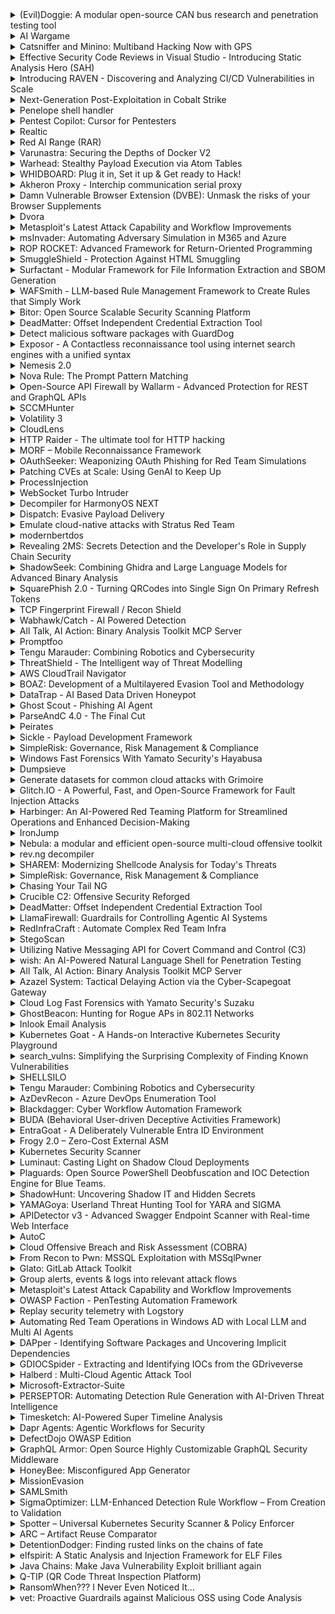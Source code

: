 <details>
  <summary>(Evil)Doggie: A modular open-source CAN bus research and penetration testing tool</summary>
  Doggie is a modular, flexible, open-source adapter that bridges the gap between a computer and a CAN Bus network using USB or Bluetooth. It was built with affordability and adaptability in mind.



Its compatibility with SocketCAN, Python-can, and other slcan-compatible software ensures seamless integration with existing CAN Bus analysis, sniffing, and injection tools on different operating systems. Doggie also supports ISO-TP, making it perfect for standard and advanced CAN Bus applications. Whether running diagnostics, experimenting with custom in-car functionalities, or performing penetration tests, Doggie provides the tools you need to succeed.



EvilDoggie is the offensive firmware variant of Doggie with a set of techniques to expand the device's capabilities for low-level CAN bus research. It implements frame, protocol, and physical attacks for CAN, including spoofing, double receive, and bus takeover attacks.



The project emphasizes modularity, allowing users to select from various hardware configurations using different microcontrollers and CAN transceivers, making it accessible and cost-effective.

Github: https://github.com/infobyte/doggie
</details>

<details>
  <summary>AI Wargame</summary>
  Come join a fun and educational attack and defence AI wargame. You will be given an AI chatbot. Your chatbot has a secret that should always remain a secret! Your objective is to secure your chatbot to protect its secret while attacking other players' chatbots and discovering theirs. The winner is the player whose chatbot survives the longest (king of the hill). All skill levels are welcomed, even if this is your first time seeing code, securing a chatbot, or playing in a wargame.



Right at the start, there will be a briefing to show how to play in the wargame. Knowledge of the OpenAI Python SDK helps but is not a requirement. Each player has access to their chatbot source code repository where they can run, test, debug and push their changes.

Github not found
</details>

<details>
  <summary>Catsniffer and Minino: Multiband Hacking Now with GPS</summary>
  Minino is a Swiss Army knife for IoT hacking, designed to empower security professionals with a versatile, all-in-one toolkit for assessing and attacking IoT devices. Minino integrates WiFi, Bluetooth Low Energy (BLE), Zigbee, Thread, Matter, and a GPS module into a compact, open-source hardware solution.



IoT security is often fragmented, requiring multiple tools to assess protocols and attack vectors. Minino simplifies this process by consolidating essential offensive security functions into a single device, making it an indispensable asset for penetration testers, red teamers, and hardware hackers.



With the latest update, Minino can upload your wardriving data straight into wiggle.net and wardrive for hours with its battery saving mode. 



This session will introduce real-world attack scenarios enabled by Minino, demonstrate its capabilities through live demos, and highlight its potential for uncovering new vulnerabilities. As an open-source project, Minino is built to evolve, with contributions from the security community driving continuous improvements.

Github: github.com/ElectronicCats/Minino
</details>

<details>
  <summary>Effective Security Code Reviews in Visual Studio - Introducing Static Analysis Hero (SAH)</summary>
  Static Analysis Hero (SAH) is an extension to Visual Studio Code dedicated to identifying software vulnerabilities and enhancing static source code analysis. Its main features fall into two categories: 1. code scanning (identify vulnerabilities) and 2. integrated documentation (managing vulnerabilities).  

Code scanning for vulnerable patterns and potential security vulnerabilities is based on semgrep/opengrep as well as built-in regular expressions. Semgrep scans can be started from the tool directly using all available (or custom) rulesets. Results are automatically imported into SAH. Furthermore, SAH includes pre-defined regex rulesets for multiple languages and frameworks – but can also easily be extended with custom rulesets for specific project requirements.  

For documentation of findings (either identified by code scanning or manual analysis), SAH allows commenting, bookmarking, prioritization and exporting/importing of findings. The documentation features are intended to enable a more streamlined process during code reviews, as analysts do not have to switch between different tools for performing the analysis and documentation of results. Finally, the state of a project can be exported for collaboration, e.g. to share the current state of a project with your team members.  

Overall, the functionality of SAH integrates perfectly with the power of VS Code as an IDE – which is essential for efficient navigation in large code bases. It also integrates nicely with other plugins such as linting and programming language specific extensions. SAH is fully open-source and does not require an internet connection or user account. 

 

SAH is intended to be used by developers and security professionals alike, who seek to identify software vulnerabilities in source code and follow-up on them in a structured manner. More specifically, we use SAH during code reviews for our clients, but also during penetration tests on web applications, APIs, desktop applications and the like whenever we get access to source code.

Github not found
</details>

<details>
  <summary>Introducing RAVEN - Discovering and Analyzing CI/CD Vulnerabilities in Scale</summary>
  As the adoption of CI/CD practices continues to grow, securing these pipelines has become increasingly important. However, identifying vulnerabilities in CI/CD pipelines can be daunting, especially at scale. In this talk, we present our tooling, which we have released as open-source software, enabling us to uncover hundreds of vulnerabilities in the CI/CD pipelines of popular open-source projects.



RAVEN (Risk Analysis and Vulnerability Enumeration for CI/CD) is a powerful security tool designed to perform massive scans for GitHub Actions CI workflows and digest the discovered data into a Neo4j database. With RAVEN, we were able to identify and address potential security vulnerabilities in some of the most popular repositories hosted on GitHub, including FreeCodeCamp, Fluent UI by Microsoft, Bazel by Google, and much more.

This tool provides a reliable and scalable solution for security analysis, enabling users to query the database and gain insights about their codebase's security posture.

Github: https://github.com/CycodeLabs/raven
</details>

<details>
  <summary>Next-Generation Post-Exploitation in Cobalt Strike</summary>
  Recent advances in Windows AI/ML APIs now enable the direct integration of AI/ML models into post-exploitation DLLs, allowing them to run within active Cobalt Strike sessions for enhanced on-target classification. This work presents two examples of such integration. The first leverages a custom-trained model to detect passwords in text extracted from documents. The second adapts an open-source embedding model into a compatible format, enabling semantic search capabilities within the target environment.

  Github not found
</details>

<details>
  <summary>Penelope shell handler</summary>
  Penelope is a shell handler designed to be easy to use and intended to replace netcat when exploiting RCE vulnerabilities. It is compatible with Linux and macOS and requires Python 3.6 or higher. It is a standalone script that does not require any installation or external dependencies, and it is intended to remain this way.



Among the main features are:



 *   Auto-upgrade shells to PTY (realtime resize included)

 *   Logging interaction with the targets

 *   Download files/folders from targets

 *   Upload local/remote files/folders to targets

 *   Run scripts on targets and get output on a local file in real time.

 *   Port Forwarding

 *   Spawn shells on multiple tabs and/or hosts

 *   Maintain X amount of active shells per host no matter what

 *   Multiple sessions

 *   Multiple listeners

 *   Can be imported by python3 exploits and get shell on the same terminal



Penelope can work in conjunction with metasploit exploits by disabling the default handler with `set DisablePayloadHandler True`



Currently only Unix shells are fully supported. There is only basic support for Windows shells (netcat-like interaction + logging) and the rest of the features are under way.

Github: https://github.com/brightio/penelope
</details>

<details>
  <summary>Pentest Copilot: Cursor for Pentesters</summary>
  Pentest Copilot is an open-source, AI-powered platform built to revolutionize penetration testing. Designed by bug bounty hunters, it seamlessly integrates a browser-based AI assistant with an interactive testing environment(optionally backed by a Kali Linux container). By enabling real-time command execution, context-aware automation, and dynamic checklists, Pentest Copilot creates a unified ecosystem where AI offsec automation and manual expertise work in tandem. Infosec pros can efficiently discover and exploit vulnerabilities without context-switching, ensuring precision, scalability, and efficiency in every engagement(bug bounty, professional or otherwise)



Previously a commercial tool, Pentest Copilot is now being open-sourced for the first time. The platform's agentic AI architecture leverages contextual reasoning, recursive automation loops, and adaptive decision-making to refine pentesting strategies dynamically. By preserving engagement context, optimizing tool execution, and intelligently summarizing findings, the AI enhances workflow efficiency without compromising control. We first introduced Pentest Copilot's architecture at Microsoft BlueHat and a whitepaper (https://arxiv.org/abs/2409.09493), and now, we intend to launch it as an open-source project at BlackHat Arsenal

Github: https://github.com/bugbasesecurity/pentest-copilot
</details>

<details>
  <summary>Realtic</summary>
  Realtic is a flexible cybersecurity tool with a graphical user interface built on top of PyQt.  By combining several specialist tools into a single, integrated program, it simplifies cryptographic operations and vulnerability evaluations.  The design places a high value on efficiency and simplicity, which makes it perfect for security enthusiasts and professionals who want to perform rapid scans and analysis without having to deal with multiple different command-line tools.

  Github not found
</details>

<details>
  <summary>Red AI Range (RAR)</summary>
  Red AI Range (RAR) is a comprehensive security platform designed specifically for AI red teaming and vulnerability assessment. It creates realistic environments where security professionals can systematically discover, analyze, and mitigate AI vulnerabilities through controlled testing scenarios.



As organizations increasingly integrate AI systems into critical infrastructure, the need for robust security testing has become essential. RAR addresses this need by providing a standardized framework that consolidates various AI vulnerabilities in one accessible environment for both academic research and industrial security operations.



Red AI Range enables security professionals to systematically assess and exploit vulnerabilities within AI systems through realistic, controlled attack scenarios. The platform's advanced Docker-based architecture resolves complex dependency issues inherent in AI frameworks, providing isolation, rapid environment resets, parallel testing capabilities, and simplified deployments. An intuitive management system streamlines deployment of vulnerable AI systems and security toolkits, offering straightforward controls via a user-friendly interface.



With remote agent support, teams can securely leverage distributed resources such as GPU-equipped clusters, coordinate across multiple locations, and manage testing scenarios from a centralized interface. Built-in session recording ensures comprehensive documentation, facilitates knowledge transfer, and supports stakeholder demonstrations. Suitable for corporate security teams, researchers, and educators, RedAiRange is ideal for vulnerability validation, exploration of emerging AI threats, practical skill development, and reproducible security research.

Github: https://github.com/ErdemOzgen/RedAiRange
</details>

<details>
  <summary>Varunastra: Securing the Depths of Docker V2</summary>
  Docker has revolutionized how developers build, ship, and run applications, providing a consistent environment for software to run across various platforms. Its lightweight, containerized approach has made it an indispensable tool in modern DevOps practices. However, with its growing popularity, Docker has become a target for security vulnerabilities. Misconfigurations, exposed secrets, and unpatched dependencies are common issues that can lead to significant security breaches.



Introducing Varunastra, an innovative tool designed to enhance the security of Docker environments. Named after The Varunastra (वरुणास्त्र), it is the water weapon according to the Indian scriptures, incepted by Varuna, god of hydrosphere. Varunastra is engineered to detect and help mitigate vulnerabilities in Docker, ensuring robust security across all Docker containers and images.



Key Features of Varunastra:

1. Secret Detection

2. CVE Scanning

3. Dependency Confusion Prevention

4. Asset Extraction

5. SAST Scans of Source Code

6. HTML Report Generation



In a world where security threats are constantly evolving, Varunastra stands as a guardian, ensuring that your Docker environments remain fortified against leaked secrets, vulnerabilities, and dependency threats.

Github: https://github.com/redhuntlabs/Varunastra
</details>

<details>
  <summary>Warhead: Stealthy Payload Execution via Atom Tables</summary>
  Warhead is an offensive security tool that leverages Windows Atom Tables to store, retrieve, and execute payloads in a stealthy manner. This technique enables adversaries to place a payload in the Atom Table, use a legitimate process to extract it, and execute it in memory—bypassing traditional detection mechanisms. The first version of Warhead, to be released at Black Hat Arsenal 2025, provides security researchers and red teamers with a novel approach to payload delivery and execution that evades modern security defenses.

  Github: https://github.com/malienist/warhead
</details>

<details>
  <summary>WHIDBOARD: Plug it in, Set it up & Get ready to Hack!</summary>
  WHIDBOARD is the ultimate tool-suite for Hardware Hackers. It is designed to act as the perfect Swiss-Army-Knife for hacking any (I)IoT &amp; Embedded devices. Thanks to its core controller (a.k.a. BRUSCHETTAPRO) it can support the interaction with multiple protocols (i.e. UART, SPI, I2C, JTAG &amp; SWD) as well as different Logic Levels (i.e. 1.8V, 2.5V, 3.3V and the VREF of the target itself). Nonetheless, it also allows the hacker to enumerate (UART, JTAG &amp; SWD) thanks to its 24 channels' Pin Enumerator feature, as well as the ability to act as a 8 channels Logic Analyzer at 24MHz.

  Github not found
</details>

<details>
  <summary>Akheron Proxy - Interchip communication serial proxy</summary>
  <p><span>Akheron proxy is a serial communication proxy application tool designed to connect and proxy serial communication between microprocessors on a hardware circuit board. This live demonstration walks through how Akheron proxy allows embedded device testers to capture, decode, replay, and fuzz serial communications flowing between microprocessors on an embedded device circuit board in real time.</span></p>

  Github: https://github.com/rapid7/akheron-proxy
</details>

<details>
  <summary>Damn Vulnerable Browser Extension (DVBE): Unmask the risks of your Browser Supplements</summary>
  In the continuous evolving world of Browser Extensions, security remains a big concern. As the demand of the feature-rich extensions increases, priority is given to functionality over robustness, which makes way for vulnerabilities that can be exploited by malicious actors. The danger increases even more for organizations handling sensitive data like banking details, PII, confidential org reports etc. 



Damn Vulnerable Browser Extension (DVBE) is an open-source vulnerable browser extension, designed to shed light on the importance of writing secure browser extensions and to educate the developers and security professionals about the vulnerabilities and misconfigurations that are found in the browser extensions, how they are found &amp; how they impact business. This built-to-be vulnerable extension can be used to learn, train &amp; exploit browser extension related vulnerabilities.

Github: https://github.com/infosecak/DVBE
</details>

<details>
  <summary>Dvora</summary>
  <p>Dvora is an open-source Python tool designed to enhance the detection capabilities of Static Application Security Testing (SAST) solutions.

While SAST tools are essential for securing source code and detecting vulnerabilities, they primarily rely on predefined patterns and known library functions to analyze vulnerable code flows. This creates a critical blind spot when zero-day vulnerabilities emerge in flows using custom or inline implementations of these dangerous functions (ex. strcpy).

As a result, security vulnerabilities are not flagged by SAST engines, which allow attackers to exploit them. Dvora addresses this gap by analyzing individual functions in compiled ELF binaries and assigning well-known function names (ex. strcpy) for functions that implement the relevant behavior. 

The analysis is powered by two main components:
A Unicorn-based emulation engine that can run individual functions straight from a compiled binary on multiple architectures
A set of rules that maps input and output arguments to well-known function names
Following the analysis, Dvora adds the discovered function symbols to the ELF's symbol section, which transparently improves any subsequent runs of other SAST tools.

By identifying risks at the logic level rather than relying solely on known function signatures, Dvora empowers security teams to uncover previously overlooked threats and strengthen application security.

As an open-source initiative, Dvora encourages collaboration from the cybersecurity community to expand its capabilities and continuously improve detection by mapping more library functions and allowing the emulation engine to run on more relevant cases.</p>

Github: https://github.com/jfrog/Dvora
</details>

<details>
  <summary>Metasploit's Latest Attack Capability and Workflow Improvements</summary>
  Metasploit continues to expand support for Active Directory Certificate Services (AD CS) attacks, as well as its protocol relaying capability and attack workflows for evergreen vulnerabilities. This year, we added support for SMB-to-LDAP relaying and SMB-to-HTTP relaying, as well as support to identify and exploit a number of AD CS flaws (i.e., ESC vulnerabilities). We've also added the new "PoolParty" process injection capability to Windows Meterpreter sessions, along with support for System Center Configuration Manager (SCCM) attack workflows.





This demo will focus on obtaining an LDAP session via SMB relaying, which can then be used to identify ESC vulnerabilities through Metasploit's expanded ldap_vulnerable_cert_finder module. Using the results from the vulnerable cert finder module, we will demonstrate how to detect and exploit ESC15 (the newest ESC vulnerable certificate template flaw) in order to obtain a certificate that can be used to open a Windows Meterpreter session. While opening the Meterpreter session we will demonstrate using Sysmon how the Windows Meterpreter no longer makes calls to CreateRemoteThread and instead uses the PoolParty injection technique to more effectively inject into the target process.

   

Going back to our LDAP session, we will run a query to identify SCCM servers in the target Active Directory environment. Once identified, we will demonstrate Metasploit's new SCCM attack workflow, which leverages new SMB-to-HTTP relaying capabilities. Using Metasploit's SMB-to-HTTP relay server, we will relay an NTLM authentication attempt for a newly created computer account to the SCCM HTTP authentication server. After successfully authenticating, we will retrieve Network Access Account (NAA) credentials from the SCCM server, as these are often found in domain environments with higher privileges than they require making them a prime target for lateral movement.

Github: https://github.com/rapid7/metasploit-framework
</details>

<details>
  <summary>msInvader: Automating Adversary Simulation in M365 and Azure</summary>
  msInvader is an adversary simulation tool built for blue teams, designed to simulate adversary techniques within M365 and Azure environments. This tool generates attack telemetry, aiding teams in building, testing, and enhancing detection analytics. By implementing multiple authentication mechanisms, including OAuth flows for compromised user scenarios and service principals, msInvader mirrors realistic attack conditions. It interacts with Exchange Online using the Graph API, EWS, and REST API, providing comprehensive simulation capabilities. This session will explore msInvader's technical features, demonstrating its application in improving security defenses through detailed adversary simulations.

  Github: https://github.com/mvelazc0/msInvader
</details>

<details>
  <summary>ROP ROCKET: Advanced Framework for Return-Oriented Programming</summary>
  ROP ROCKET is a groundbreaking, next-generation tool for Return-Oriented Programming (ROP), boasting unparalleled capabilities. This tool introduces several innovative techniques, including a novel approach to invoking Heaven's Gate via ROP, which facilitates the transition from x86 to x64 architecture, and invoking Windows syscalls via ROP to evade Data Execution Prevention (DEP), eliminating the need for less stealthy Windows API functions.



The focal point of this tool is automatic ROP chain generation—constructing complete ROP exploits. Moreover, with this tool, we pioneer several new ROP techniques, including both x86 and x64 Heaven's Gate and using Windows syscalls to bypass DEP. To overcome DEP, we automate chain generation for Windows syscalls NtAllocateVirtualMemory and NtProtectVirtualMemory. In addition, ROP ROCKET can avoid the need to bypass DEP by chaining multiple APIs together to achieve shellcode-like functionality.



For Black Hat Arsenal 2025, we will unveil support for building ROP chains for many new WinAPIs: WinExec, DeleteFileA, CreateToolhelp32Snapshot, URLDownloadToFileA, OpenProcess, Process32First, Process32Next, RegSetKeyValueA, RegCreateKeyA, WriteProcessMemory, HeapCreate, OpenSCManagerA, CreateServiceA, ShellExecuteA, CreateRemoteThread, VirtualAllocEx, TerminateProcess, and CreateProcessA. All will be available via automatic ROP chain construction using patterns with PUSHAD or a combination of PUSHAD coupled with mov dereferences, or the sniper approach. 



One of the features of ROP ROCKET is the sheer diversity of possibilities in creating these chains, allowing unique and unusual combinations that traditionally might not be achievable by ROP chain automation. The tool uses extensive emulation to evaluate the fitness of individual ROP gadgets, allowing unusual or longer ROP gadgets to be used. It also builds, emulates, and debugs parts of some ROP chains internally to solve certain problems, allowing for ROP chains to be built with the mov dereference or sniper approach, rather than relying simply on the PUSHAD approach. Distances to certain function parameters can also be dynamically calculated and readjusted with emulation.



Sometimes a ROP chain is feasible only if a ROP gadget's address is free of bad bytes. With ROP ROCKET, we provide a way to obfuscate gadgets, allowing the gadget address to be pushed onto the stack, decoded, and executed at runtime.



ROP ROCKET is built for performance, utilizing multiprocessing to harness a dozen or more cores. It also stores discovered gadgets from previously examined binaries, giving persistence across sessions. With all possible ROP gadgets—our raw ingredients—identified, ROP chains can be formed in seconds. 



While ROP can be a complex topic, ROP ROCKET provides powerful capabilities to users. New for Black Hat Arsenal 2025, the tool will support over 100 patterns for different WinAPIs or syscalls, far exceeding the capabilities of other ROP generation tools.

Github: https://github.com/Bw3ll/ROP_ROCKET
</details>

<details>
  <summary>SmuggleShield - Protection Against HTML Smuggling</summary>
  SmuggleShield is an advanced browser extension for Chrome and Edge that leverages machine learning to safeguard users against HTML smuggling attacks. By utilizing AI-driven models, the tool analyzes incoming web requests and content patterns across URLs in real time, identifying and blocking suspicious files with high precision. This innovative approach ensures adaptive detection of novel attack techniques while minimizing false positives.



The extension supports cross-platform functionality on Windows and macOS and provides detailed logs of blocked content for security audits and forensic analysis. SmuggleShield's blend of machine learning and robust browser integration establishes it as a cutting-edge solution to combat emerging threats in web security.

Github: https://github.com/RootUp/SmuggleShield
</details>

<details>
  <summary>Surfactant - Modular Framework for File Information Extraction and SBOM Generation</summary>
  Surfactant is a modular framework for extracting information from filesystems, to help security analysts understand what's on a system and generating an SBOM (Software Bill of Materials). The information extracted is then used to help identify the various vendors or libraries associated with a file, and establish relationships between files. The resulting SBOM can be used for system level impact analysis (such as for IoT, Smart Grid, or ICS devices) of vulnerabilities, and the information gathered can be used to help inform what files to focus on for manual analysis by giving a better idea of how different software components relate to one another.

Several major new features will be demonstrated, including a terminal UI that makes Surfactant more accessible for users with varying levels of technical expertise, support for decompressing several common types of archives (e.g. zip and tar), and the ability to output an interactive visualization of the gathered data that shows relationships between software components. In addition, the ability to leverage the datasets released by the DAPper project  to identify what package a given file belongs to in the absence of a package manager will be demonstrated.

Github: https://github.com/LLNL/Surfactant
</details>

<details>
  <summary>WAFSmith - LLM-based Rule Management Framework to Create Rules that Simply Work</summary>
  Rule management has been a challenging issue that enterprises face to maintain a highly effective WAF. Poor maintenance of WAF rulesets results in productivity loss and reduced WAF effectiveness which ultimately translates to an enlarged attack surface. WAFSmith was developed to reduce the friction of rule management by leveraging the capabilities of intelligent AI agents to perform tasks to reduce the cognitive burden placed upon human operators. It is a highly advanced LLM-based agent that can perform payload extraction, rule writing, testing, and deployment. Evaluation performed with proven rulesets such as ModSecurity's CRS, shows significant security improvements introduced by WAFSmith, demonstrating real-world impact. The methodology adopted by WAFSmith proved to be robust and reliable which can be easily retrofitted to suit other rule-management use cases such as IDPS Rules. WAFSmith is designed to enhance Blue Team's cyber defense investments through a high degree of intelligent operations in the domain of rule management. The by-products in the development of WAFSmith such as the Prompts and ModSecurity rules serve as valuable contributions to the Open-Source community.

  Github not found
</details>

<details>
  <summary>Bitor: Open Source Scalable Security Scanning Platform</summary>
  Orbit is a self-hosted, open source security scanning platform designed to deliver scalable, efficient, and collaborative vulnerability assessments. Built with a modern Go-based backend and a SvelteKit/Tailwind CSS front end, Orbit integrates seamlessly with multiple cloud providers and the Nuclei scanning tool. It empowers security teams to manage large-scale scans, triage findings collaboratively, and harness enriched target data to drive actionable insights.

  Github: https://github.com/bitorscanner/Bitor
</details>

<details>
  <summary>DeadMatter: Offset Independent Credential Extraction Tool</summary>
  DeadMatter is a specialized tool written in C#, designed to extract sensitive information such as password hashes of active logon sessions, from memory dumps. It employs carving techniques to retrieve credentials from various file types such as process or full memory dumps, either in raw or minidump format, decompressed hibernation files, virtual machine memory files, or other types of files that may contain logon credentials. 



This tool is particularly useful for penetration testers, red teamers, and forensic investigators, as it facilitates the analysis of system security vulnerabilities and aids in digital forensic investigations. DeadMatter can be very useful to pentesters and red teamers during their engagements, since they often have to deal with EDR and AV software detecting and/or blocking their attempts to dump the LSASS process memory in the minidump format. The alternative of dumping and exfiltrating a full memory dump is often not an option. As a result, DeadMatter was created to fill the gap and allow the offensive team to parse the memory dump files directly on the victim machine, in order to extract NTLM hashes on the spot.

Github not found
</details>

<details>
  <summary>Detect malicious software packages with GuardDog</summary>
  GuardDog is a project to identify malware in npm and PyPI packages. It works by scanning packages source code with Semgrep, looking for known-malicious patterns, and by analyzing package metadata through a heuristics engine.

  Github: https://github.com/DataDog/guarddog
</details>

<details>
  <summary>Exposor - A Contactless reconnaissance tool using internet search engines with a unified syntax</summary>
  The attack surface of organizations is constantly evolving, making real-time discovery of exposed technologies and vulnerabilities critical for proactive security. However, conducting searches across multiple Search Engine requires understanding different query syntaxes, which can be time-consuming and inefficient.



Exposor is an open-source Contactless Reconnaissance tool that unifies searches across multiple intelligence feeds, allowing security professionals to identify exposed systems based on CPE (technology) or CVE (vulnerabilities) using a single, simplified query format. Instead of crafting queries for each platform separately, Exposor automatically maps queries to the correct syntax and retrieves results in parallel.

Github: https://github.com/abuyv/exposor
</details>

<details>
  <summary>Nemesis 2.0</summary>
  Nemesis 2.0 is a ground-up rewrite of the Nemesis offensive data enrichment pipeline. We took two years of lessons learned and rebuilt Nemesis with a focus on extensibility, stability, and massively improved usability. We've narrowed the focus for Nemesis to its most used functionality: facilitating manual file triage for offensive operations. While platforms like VirusTotal revolutionized defensive file analysis, the offensive community lacks a centralized, scalable solution tailored to red team operations - exactly what Nemesis aims to be.

  Github: https://github.com/SpecterOps/Nemesis
</details>

<details>
  <summary>Nova Rule: The Prompt Pattern Matching</summary>
  With the widespread adoption of LLMs and Generative AI, individuals and organizations are leveraging these technologies daily, whether for customer support automation, code generation, or business automation. But with increased adoption comes new security risks. The attack surface is expanding, and security teams still lack clear strategies for detecting malicious GenAI activity.



How do you identify threat actor activity in your AI system?

How do you detect malicious prompt usage?

How can threat intelligence teams hunt for adversarial GenAI behavior?



That's where NOVA comes in.



NOVA is an early-stage tool for prompt hunting, designed to detect malicious or policy-violating prompts within GenAI systems. If your organization runs an AI-powered service, you might need a way to monitor, analyze, and detect specific prompt patterns before they lead to abuse, data leaks, or security incidents.

Github: https://github.com/fr0gger/nova-framework
</details>

<details>
  <summary>Open-Source API Firewall by Wallarm - Advanced Protection for REST and GraphQL APIs</summary>
  The API Firewall ensures strict API request and response validation, adhering to both OpenAPI and GraphQL schemas. By employing a positive security model, it enhances API security by allowing only the traffic that meets a predetermined API specification for requests and responses, effectively blocking all other traffic. It's designed to work in cloud-native environments with a huge amount of traffic and is optimized for near-zero latency.



The key features of Wallarm's API Firewall are:

Endpoint Security: Secure REST and GraphQL API endpoints by blocking non-compliant requests/responses

Data Breach Prevention: Stop API data breaches by blocking malformed API responses

Shadow API Discovery: Discover Shadow API endpoints

Specification Adherence: Block attempts to use request/response parameters not specified in an OpenAPI specification

Token Validation:  Validate JWT access tokens and  other OAuth 2.0 tokens using introspection endpoints

Security Enhancements: Denylist compromised API tokens, keys, and cookies

Wide Range Attacks Protection: The API Firewall supports ModSecurity Rules and OWASP Core RuleSet v3/v4

Monitoring: Graphs and metrics of traffic processed by the API Firewall to provide full information about the protected API status and attacks attempts



The latest update of the API Firewall includes a new user interface that simplifies configuration, improves the control over the traffic processed by the API Firewall and sent to the protected API, and support for ModSecurity rules, enabling integration with the OWASP Common Rule Set (CRS) to enhance the protection capabilities against common web attacks. It also offers API rate limiting for specified endpoints to prevent API abuse, customizable response actions for each endpoint, and additional graphs and metrics to improve traffic monitoring and attack analysis.



This product is open-source and can be found on DockerHub, where it has impressively reached 1 billion downloads.

Github: https://github.com/wallarm/api-firewall
</details>

<details>
  <summary>SCCMHunter</summary>
  SCCMHunter is a post-exploitation tool built to streamline identifying, profiling, and attacking SCCM related assets in an Active Directory domain. 



In this update, SCCMHunter has received additions to the recon module for site system profiling,  the admin module has been extended for more post-exploitation commands, and a new relay module has been built for credential relaying. 



The presentation will include a walkthrough of the tool and it's various modules and a demonstrations of how to use the modules for SCCM hierarchy takeover

Github: https://github.com/garrettfoster13/sccmhunter
</details>

<details>
  <summary>Volatility 3</summary>
  Since being announced at Black Hat USA 2007, the open source Volatility Memory Analysis Framework has become the industry standard tool to perform advanced memory forensics in support of incident response, malware analysis, and digital forensics. In Spring 2025, a complete rewrite of the framework, Volatility 3, was officially released as a replacement of the previous framework version. In this Black Hat Arsenal session, attendees will learn about all the new features of the framework, including many new malware detection capabilities as well as API and feature enhancements to support large-scale, modern investigations. The session will also let attendees interact with several of the core developers of the project to facilitate discussion of desired new features and capabilities.

  Github: https://github.com/volatilityfoundation/volatility3
</details>

<details>
  <summary>CloudLens</summary>
  CloudLens is a powerful, open-source tool designed for Red Teamers, penetration testers, and security professionals seeking deep visibility into AWS cloud workloads. Designed to uncover active services across multiple regions—such as EC2, S3, IAM, CloudTrail, RDS, Lambda, KMS, Config, and GuardDuty—it operates securely with minimal permissions, requiring only read-only AWS keys. Built using Node.js, React, and the AWS SDK for JavaScript, CloudLens aggregates complex workload data into a clear, region-wise dashboard, empowering offensive security teams, enabling them to map cloud attack surfaces&nbsp;efficiently.

  Github: https://github.com/one2nc/cloudlens
</details>

<details>
  <summary>HTTP Raider - The ultimate tool for HTTP hacking</summary>
  Modern websites have become a tangled mess of intricate network architectures—creating fertile ground for serious, protocol-level vulnerabilities that traditional tools often overlook. 

As web applications continue to grow in complexity, we see the rise of critical vulnerabilities like smuggling, first-request routing, and cache poisoning/deception and the need for a tool that treats HTTP as what it really is: a stream based protocol.



While security professionals rely on HTTP proxies to intercept, analyze, and manipulate traffic, most of these solutions abstract away the stream-based nature of the protocol. By presenting request-response pairs as isolated transactions, they hide crucial details such as persistent connections, pipelining and geo-routing, making it difficult to fully understand how data truly flows—or to uncover advanced attack vectors. 



To address these challenges, I developed HTTP Raider, an open source Burp Suite extension that helps you explore and exploit your target's underlying protocol logic with ease. It surfaces hidden details like persistent connections and pipelining, and provides absolute clarity on what's happening under the hood, empowering you to take your attacks further and exploit critical vulnerabilities that would otherwise remain undetected.



Additionally, HTTP Raider leverages error- and timing-based analyses to detect concealed proxies, caching layers, and cloud infrastructures—offering a holistic view of the network infrastructure.Through a drag-and-drop interface, users can model the flow of messages across multiple components, predicting how traffic is transformed and routed. 



By removing the guesswork inherent in conventional proxies and empowering testers with a low-level view of HTTP, this tool ultimately promotes true protocol mastery—enabling researchers to discover and exploit critical vulnerabilities that would otherwise remain undetected.

Github: https://github.com/PortSwigger/http-hacker
</details>

<details>
  <summary>MORF – Mobile Reconnaissance Framework</summary>
  <p><span>MORF is a versatile, lightweight, and platform-independent offensive mobile security tool that aids security professionals and developers in detecting sensitive information within mobile applications. Often referred to as a "Swiss army knife" for mobile app security, MORF utilizes heuristics-based methods to quickly discover keys, secrets, and other crucial data. Its extensible plugin framework accommodates custom rules and integrations, making it adaptable to specific projects or organizational needs for both Android and iOS environments.</span></p>

  Github: https://github.com/amrudesh1/MORF
</details>

<details>
  <summary>OAuthSeeker: Weaponizing OAuth Phishing for Red Team Simulations</summary>
  OAuthSeeker is a cutting-edge red team tool designed to simulate OAuth phishing attacks, specifically targeting Microsoft Azure and Office365 users. This tool facilitates the creation, management, and execution of phishing campaigns without requiring advanced technical skills. By leveraging malicious OAuth applications, OAuthSeeker allows offensive security engineers to perform targeted phishing attacks to compromise user identities and gain access to Microsoft Graph API and Azure resources. With features like an administrative control panel, token refresh capabilities, and customizable skins for user-facing components, OAuthSeeker provides an effective solution for testing security defenses against a common but often overlooked attack vector. 



The tool is very easy to deploy with only a single pre-compiled Go binary with zero-external dependencies and includes built-in support for LetsEncrypt. The documentation is highly detailed and outlines all the possible attack paths where this capability could be used during real-world red team engagements. The installation process is incredibly streamlined requiring only a single command to deploy a new instance of the application.

Github: https://github.com/praetorian-inc/oauthseeker/
</details>

<details>
  <summary>Patching CVEs at Scale: Using GenAI to Keep Up</summary>
  Software security is constantly challenged by the difficulty of upgrading third party libraries. Codebases often lag several major versions behind, and the value of upgrading is frequently debated. A more practical approach can be backporting vulnerability fixes to the specific versions in use. Manually backporting security patches is a time-consuming, error-prone, and resource-intensive task for security and development teams. Our method utilizes LLM capabilities in combination with other techniques to efficiently streamline this process at scale, efficiently mitigating vulnerabilities across hundreds of packages by backporting thousands of fixes. Instead of requiring researchers to manually locate, isolate, and apply patches, our AI-powered system automates much of the workflow: understanding the patch, identifying the relevant code in the Git repository, applying the necessary changes, running tests, and iterating until the CVE is successfully patched and its corresponding unit tests pass. While LLMs offer a powerful new capability, they also present challenges. This talk will explore what works, what doesn't, and the advantages and disadvantages of using AI models for vulnerability backporting. We'll share real-world successes, discuss unexpected AI errors, and explain how we addressed gaps in test coverage. By collaborating with cybersecurity researchers, our AI-driven approach not only accelerates security patching but also ensures that critical fixes are applied without introducing breaking changes.

  Github not found
</details>

<details>
  <summary>ProcessInjection</summary>
  ProcessInjection is a robust, open-source framework crafted in C# to explore a wide array of process injection techniques, tailored for red teaming, purple teaming, and endpoint security validation. The current version delivers a solid foundation with classic methods such as DLL Injection, traditional shellcode injection, process hollowing, and APC Queue injection, all implemented using C#'s powerful P/Invoke and D/Invoke capabilities for seamless interaction with Windows APIs. It also integrates three evasion techniques—Parent Process ID Spoofing, XOR encryption, and AES encryption—to enhance stealth and flexibility. 

Set for a major update at Black Hat USA 2025, ProcessInjection will unveil an advanced suite of techniques, including Process Ghosting, Kernel Callback Table Injection, PE Injection, Thread Execution Hijacking, alongside direct and indirect syscall implementations, and more. This all-encompassing toolkit empowers security professionals to emulate sophisticated adversary behaviors, enabling rigorous testing and fortification of endpoint defenses against modern, evolving threats.

Github: https://github.com/3xpl01tc0d3r/ProcessInjection
</details>

<details>
  <summary>WebSocket Turbo Intruder</summary>
  Websites are increasingly adopting WebSockets for business critical functionality, but security tools have failed to keep up. As a result, WebSocket security testing is so painful that this ever-expanding attack surface is largely overlooked.



WebSocket Turbo Intruder is an open-source solution which makes attacks pain-free with automatic message correlation, timing and content analysis, and battle-tested matching and filtering capabilities. It also enables advanced, multi-step attack sequences thanks to an underlying Python API providing infinite customisability. It seamlessly integrates into Burp Suite, and also runs as a standalone CLI tool - ideal for launching attacks from a high-bandwidth VPS.

 

Under the hood, it is powered by a high-performance WebSocket engine developed from scratch for security testing, capable of sending tens of thousands of messages per second - perfect for large-scale bruteforce attacks, and triggering race conditions. The custom engine also allows the use of malformed messages, letting you exploit protocol-level implementation flaws, including a modern spin on the classic Ping-of-Death.

 

You can even scan WebSockets with your existing HTTP scanning tools, thanks to a convenient HTTP adapter. It is time to unlock the WebSocket goldmine.

Github: https://github.com/PortSwigger/websocket-turbo-intruder
</details>

<details>
  <summary>Decompiler for HarmonyOS NEXT</summary>
  HarmonyOS NEXT is the next generation operating system developed by Huawei. It completely removes the Android AOSP code and is incompatible with Android applications. In addition, it has developed a new operating system kernel, which will cover more than one billion devices in the future. Because HarmonyOS NEXT has a new compiler, interpreter, file format and instruction set architecture, it makes the previous program analysis tools invalid. In addition, the information and documents of the new system are very limited, which makes it difficult for security analysts to conduct security analysis and risk assessment quickly and effectively.



To solve this problem, we read the source code of ArkCompiler, the compiler of HarmonyOS NEXT. We summarized the detailed process of ArkCompiler compilation. It takes arkTS (a variant of typescript) as input, translates it into Panda Bytecode, and finally executes it in the ecma virtual machine. It is also designed to support JIT and AOT functions. In addition, we also have a deep understanding of its AST, IR, assembly, executable files, and the design ideas of compilation optimization design.



Based on this, we developed the ArkCompiler decompilation tool named arkdecompiler, which takes Panda Binary File as input, parses Panda Bytecode, and then translates it into Panda IR. After having IR, we can do various analyses. Based on IR, we reversely construct the native arkTS AST tree, and then we traverse the AST tree and translate it into native arkTS source code. At present, we have implemented support for common binary operation instructions.



To be more specifically, we will talk about:

- ArkCompiler's overall process and key components such as AST, IR, bytecode.

- How to translate Panda Bytecode into Panda IR using existing components of ArkCompiler.

- How to automatically reverse build the ArkTS AST tree based on Panda IR.

- After having the AST tree, how do we convert it into ArkTS source code.



In order to demonstrate the capabilities of our framework and tools, we prepared some cases, including a demo written in arkTS, compiled into Panda Bytecode using ArkCompiler, and restored to native ArkTS code using our tool Arkcompiler.



In order to allow more people to participate, quickly improve the project and make it more powerful, so as to improve the efficiency of security analysts, we will release the source code of the tool. In the future, we hope that our work can make the HarmonyOS system and its applications more secure.

Github: https://github.com/jd-opensource/arkdecompiler
</details>

<details>
  <summary>Dispatch: Evasive Payload Delivery</summary>
  Dispatch is an evasive payload delivery server built to enhance stealth and operational security during engagements. It provides an intuitive web UI with dynamic access controls, automatic URL expiration, and flexible file management, ensuring payloads stay secure and accessible only to authorized users. With built-in evasion techniques and adaptable deployment options, Dispatch helps operators maintain covert and controlled payload delivery, reducing exposure to defensive countermeasures.

  Github: https://github.com/m8sec/Dispatch
</details>

<details>
  <summary>Emulate cloud-native attacks with Stratus Red Team</summary>
  What attacks are used by threat actors in cloud environments? How to reproduce them easily to ensure that our threat detection mechanisms are working as expected?



Stratus Red Team provides a solution to these two questions. With support for AWS, Azure, Google Cloud, Entra ID Kubernetes, it allows threat detection and cloud security engineering team to reproduce common cloud attacks in a self-contained manner, along with actionable detection insights.

https://stratus-red-team.cloud/
</details>

<details>
  <summary>modernbertdos</summary>
  The modernbertdos Classification Tool fine-tunes a transformer-based model, ModernBERT, for multi-class classification of network traffic. It detects and classifies various traffic types, including DDoS attacks and normal traffic, using labeled datasets such as CIC-DDoS2019 and a dataset specifically crafted for SSL. The tool employs Hugging Face's Transformers library for model fine-tuning, supports early stopping, tracks key metrics (Accuracy, F1 Score, Precision, Recall), and uploads the fine-tuned model to Hugging Face for easy sharing.

  Huggingface: https://huggingface.co/docs/transformers/model_doc/modernbert
</details>

<details>
  <summary>Revealing 2MS: Secrets Detection and the Developer's Role in Supply Chain Security</summary>
  Secrets belong in vaults, not in source code. Too Many Secrets (2MS) is a fast and reliable open-source CLI tool to help security teams and developers detect and remediate exposed secrets before they lead to security breaches. With support for scanning internal communication platforms, content management systems, and code repositories, 2MS proactively prevents credential leaks and strengthens security posture.

  Github: https://github.com/Checkmarx/2ms
</details>

<details>
  <summary>ShadowSeek: Combining Ghidra and Large Language Models for Advanced Binary Analysis</summary>
  This paper presents a novel integration between Ghidra, the NSA's open-source reverse engineering tool, and Large Language Models (LLMs) via a web-based interface. We introduce ShadowSeek, a system that enhances Ghidra's powerful binary analysis capabilities with the reasoning capabilities of modern LLMs. Our system enables users to interactively query, analyze, and understand binary files through natural language, significantly reducing the expertise barrier for complex reverse engineering tasks. We demonstrate how this integration improves binary analysis workflows through automated function explanation, vulnerability detection, and optimization recommendation. ShadowSeek represents a significant step forward in making advanced reverse engineering tools more accessible while preserving their analytical power

  Paper not found
</details>

<details>
  <summary>SquarePhish 2.0 - Turning QRCodes into Single Sign On Primary Refresh Tokens</summary>
  SquarePhish is an advanced phishing tool that uses a technique combining the OAuth 2.0 Device Code Authentication Flow and QR codes. Version 2.0 of the tool introduces phishing for Primary Refresh Tokens, Microsoft's Single Sign-On token. This token gives attackers broad access to Microsoft cloud resources.

In the demo, we will cover QR codes, Device Code OAuth 2.0 Flow, FOCI tokens, Primary Refresh Tokens, and putting it all together for advanced phishing attacks. The intent of our tool is to give red teamers and organizations a way to test detection and prevention capabilities.

Github: https://github.com/nromsdahl/squarephish2
</details>

<details>
  <summary>TCP Fingerprint Firewall / Recon Shield</summary>
  TCP Fingerprint Firewall is a high-performance, eBPF-based network security tool that leverages TCP fingerprinting to detect and block malicious and promiscuous network scanners with high speed and accuracy. This open-source solution combines the power of XDP (eXpress Data Path) for inline packet processing with MuonFP's advanced TCP fingerprinting capabilities, allowing security professionals to identify and block reconnaissance activities before they can map your network infrastructure.

Unlike traditional firewalls that operate on simple port/IP rules, TCP Fingerprint Firewall uses MuonFP-based fingerprints - subtle TCP header characteristics that identify scanning tools like Nmap, ZMap, and Masscan, as well as specific operating systems or device fingerprints. 

The innovative pattern matching engine supports wildcards, allowing both precise fingerprint targeting and broader pattern recognition with minimal performance overhead.

Github not found.
</details>

<details>
  <summary>Wabhawk/Catch - AI Powered Detection</summary>
  Webhawk/Catch helps automatically find web attack traces in application logs without using any preset rules. Based on the usage of unsupervised machine learning, our tool groups log lines into clusters, and detects the outliers it considers as potential attack traces.

  Github: https://github.com/slrbl/unsupervised-learning-attack-detection-webhawk-catch
</details>

<details>
  <summary>All Talk, AI Action: Binary Analysis Toolkit MCP Server</summary>
  <p>In the fields of cybersecurity and reverse engineering, traditional integrations of Large Language Models (LLMs) with tools like IDA Pro have faced significant challenges. Existing solutions not only heavily depend on manual intervention— <span>requiring time-consuming, function-by-function analysis via the decompilers GUI</span>—but also fail to effectively combine static and dynamic analysis. By exclusively focusing on static analysis, these methods risk overlooking crucial insights that dynamic analysis could reveal, resulting in a limited and fragmented approach.

To overcome these limitations, we propose an innovative framework centered around an MCP Server, serving as a unified interface. This approach transforms the LLM into a fully autonomous intelligent agent capable of managing a complete binary analysis workflow while drastically reducing human effort. Unlike traditional methods, our framework seamlessly integrates both static and dynamic analysis tools into a collaborative pipeline, ensuring a comprehensive examination of binary files. Additionally, utilizing the MCP Server enhances code reusability and scalability, aligning the process more closely with professional reverse engineering practices.

Key Points:
- Automation: Delegates the entire analysis process to the LLM with minimal human intervention.
- Comprehensive Analysis: Combines static and dynamic analysis to uncover deeper insights.
- Tool Reusability: Leverages a unified MCP Server interface to improve portability and scalability.

This paradigm shift in tool integration not only addresses the inherent shortcomings of traditional methods but also paves the way for a more efficient and thorough binary analysis system.</p>
</details>

<details>
  <summary>Promptfoo</summary>
  <p><span>Promptfoo is an offensive security tool designed to test applications built on large language models (LLMs). Leveraging the latest adversarial ML research, Promptfoo uses fine-tuned models to generate unique, application-specific payloads to exploit 60+ Gen AI vulnerability types. More than 80,000 developers use Promptfoo, including at major companies like Shopify, OpenAI, Anthropic, and Twilio.</span>

<span>Promptfoo is unique in its capabilities because it uses specialized adversarial agents trained to probe specific risks in AI applications. Rather than relying on generic jailbreaks or known exploits, these agents analyze your application's unique attack surface - its specific use cases, integrated tools, data sources, and security boundaries. Promptfoo then generates targeted probes to identify vulnerabilities in your applications.</span>

<span>The tests cover application-level categories such as PII/data leaks, access control issues via agentic tool use, as well as model-level risks like jailbreaks/injections and other harmful outputs.</span>

<span>Key capabilities include:</span>
<span>1. Conversational and multi-modal testing: Finds issues that common guardrails are unable to detect.</span>
<span>2. Web UI: Tracks scans and aggregates changes to risk level over time.</span>
<span>3. Flexible deployment: Run locally/on-premises..</span>
<span>4. CI/CD: Integrates with continuous integration and continuous deployment pipelines.</span></p>

Github: https://github.com/promptfoo/promptfoo
</details>

<details>
  <summary>Tengu Marauder: Combining Robotics and Cybersecurity</summary>
  The Tengu Marauder, derived from a previous security drone project, is a portable wheeled robot equipped with an ESP32 Marauder, currently in its testing phase. Designed for simplicity and efficiency, the Tengu Marauder serves as an alternative and interactive tool for WiFi network security testing. Its capabilities include WiFi scanning, deauthentication attacks, packet sniffing, and other wireless security tests. The compact design ensures ease of construction and maintenance using readily available parts and straightforward code integration. Essentially an advanced RC robot, the Tengu Marauder operates headless via XBee, providing a fun and engaging platform for testing the security of network-controlled devices over WiFi, such as IoT smart home devices and smaller WiFi-controlled drones like the Ryze Tello. This project would not have been possible without the support of local Philadelphia security organizations and the overall security community.
</details>

<details>
  <summary>ThreatShield - The Intelligent way of Threat Modelling</summary>
  ThreatShield is an AI-powered threat modeling and security analysis tool designed to automate and enhance threat modeling using OpenAI's enterprise API. It ingests raw security-relevant documents (such as PRDs, Confluence docs, architecture diagrams, meeting transcripts, and source code) and generates detailed STRIDE-based threat models. The output includes explicit threats, attack vectors, risk assessments, severity levels, and security recommendations, including a section for higher management in layman's terms.

  Github: https://github.com/inspired-consulting/threat_shield
</details>

<details>
  <summary>AWS CloudTrail Navigator</summary>
  The CloudTrail Log Explorer is a Python-based GUI application designed to simplify the process of discovering, downloading, and managing AWS CloudTrail logs. It provides an intuitive graphical interface built with Tkinter, allowing users to easily authenticate with AWS, assume roles, and transfer logs from S3 buckets.

Features



    AWS Authentication: Supports authentication via AWS profiles or direct API keys.

    Role Management: Automatically detects and assumes AWS IAM roles, preventing redundant role assumptions.

    Log Discovery: Scans and identifies CloudTrail logs within specified date ranges.

    Log Transfer: Efficiently downloads CloudTrail logs from S3 buckets using multiprocessing.

    Resume Capability: Allows resuming interrupted transfers without rescanning the entire bucket.

    Error Logging and Tracking: Comprehensive logging of errors and failed transfers, with detailed reports.

    User-Friendly GUI: Real-time progress updates, error notifications, and easy access to logs.
</details>

<details>
  <summary>BOAZ: Development of a Multilayered Evasion Tool and Methodology</summary>
  BOAZ (Bypass, Obfuscate, Adapt, Zero-Trust) evasion was inspired by the concept of multi-layered approach which is the evasive version of defence-in-depth first proposed by  at BH USA14 [1]. BOAZ was developed to provide greater control over combinations of evasion methods, enabling more granular evaluations against antivirus and EDR. It is designed to bypass both before and during execution detections that span signature, heuristic and behavioural detection techniques [2]. 



BOAZ supports both x86/x64 binary (PE) or raw payload as input and output EXE or DLL. It has been tested on separated Window-11 Enterprise, Windows-10 and windows Server 2022 VMs (version: 22H2, 22621.1992) with 14 Desktop AVs and 7 EDRs installed include Windows Defender, Norton, BitDefender, Sophos and ESET. The design of BOAZ evasion is modular, so users can add their own toolset or techniques to the framework. One advantage of this approach is that if a specific technique's signature become known to antivirus, researchers can easily adjust the technique to verify it and either improve or target a new technique to that detection. This process is described as a query-modify-query attack process, where the attacker can improve based on the feedback from black-box engines until their sample is fully undetectable (FUD) [3]. 



BOAZ is written in C++ and C and uses Python3 as the main linker to integrate all modules.  There have been significant improvements implemented since its inception. The new features of the BOAZ evasion tool, set to be released at BH Asia 2025, include two novel process injection primitives, along with newly implemented loaders and behavioural evasion techniques. There will be a major update to the BH USA 2025 version, including some new anti-forensic techniques and more new process injection threadless execution primitives.

Github: https://github.com/thomasxm/BOAZ
</details>

<details>
  <summary>DataTrap - AI Based Data Driven Honeypot</summary>
  <p><span>We introduce DataTrap, an innovative and extensible honeypot system that emulates realistic behavior across TCP, HTTP, SSH, and various database protocols. Designed to simulate web applications, IoT devices, and databases, DataTrap goes beyond traditional honeypots by combining recorded payloads, metadata, and a large language model (LLM) to dynamically generate responses that closely mimic genuine application output.</span>

<span>This unique approach not only effectively deceives attackers but also delivers actionable insights—all while maintaining high performance, low cost of ownership, and operational efficiency. The system supports multiple applications and their different versions, and allows selective emulation of application components. Its modular architecture enables seamless extension of the network protocol layer to support additional applications and services over time.</span>

<span>At the heart of DataTrap is a continuously evolving dataset, which powers the LLM-based response generation. This dataset is central to the system's effectiveness and is actively maintained as part of the framework. LLM-generated responses are automatically integrated into the dataset, ensuring that the system adapts to emerging threats and stays up to date.</span>

<span>DataTrap is open-source, encouraging community contributions to enrich both the dataset and system capabilities. To simplify deployment, it is packaged as a Docker image, allowing users to run the honeypot system as a single container in any environment with minimal setup.</span></p>

Github: https://github.com/ThalesGroup/dd-honeypot
</details>

<details>
  <summary>Ghost Scout - Phishing AI Agent</summary>
  Custom phishing emails consistently outperform generic pretexts on click-through metrics. In the past crafting custom emails to targets involved a lot of tedious OSINT to identify good targets, understand their interests and motivations, and write a customized message that would speak to them on a personal level. This method is simple, but highly effective. The only drawback is the time it takes; until now. We've written some simple OSINT tools so that an AI agent can do the OSINT grunt work for us, collect detailed profiles on our targets, and even write phishing emails for us.
</details>

<details>
  <summary>ParseAndC 4.0 - The Final Cut</summary>
  This is the 4.0 (and Final) version of the ParseAndC tool (whose 1.0, 2.0 and 3.0 versions were presented in the Black Hat Arsenal 2021/2022/2023 (SecTor) and DEFCON 2021). The 1.0 version was capable of mapping any C structure(s) to any datastream, and then visually displaying the 1:1 correspondence between the variables and the data in a very colorful, intuitive display so that it was very easy to understand which field had what value.  In 2.0 version, we introduced dynamic structures which essentially expanded the C language semantics (not syntax) so that now C structures alone had the same power as full-fledged C programs. In 3.0 version, we completed the parsing part of the tool by adding a ton of new or missing features that cover various quirks of C language so that the tool now worked on ANY production C code. 



What problems are we solving in this new 4.0 version?



The main problem we solve is that often there is a huge gap between the way any data is stored, and the way it needs to be displayed to make sense to the end-users. While writing a parser, after you "parse" (read in) the data, for "simple" kind of data you can display the data just like that without any manipulation (for example, the integer variable "PacketSizeBytes" can be displayed just like that, and people will immediately understand its value. However, often there are other type of not-so-simple data where just by displaying the data in the native format, it does not convey the real measure of what the data represents. For example, suppose an integer stores the number of seconds since a certain event. Just seeing 465827 sec doesn't give a proper sense of how long the time is, but converting it to a human-readable 5 days 9 hrs 23 min 47 sec does. So, for such cases, merely proper "parsing" (reading in) the data is not enough - we also need to write additional code (either within the Parser itself, or pipe the native format into yet another shell script) to display the value in a custom format. In C, the only two native ways to store data are integer and float, but we need this custom format for many other cases. Some examples:



- Suppose an int represents a memory address, and you would rather see its value displayed in Hex format.

- Suppose an int represents a mask, and you would rather see its value in the binary format.

- Support an int stores the Unix timestamp of a certain event. Just seeing how many seconds have passed since 1/1/1970 is not very telling, it would make far more sense if we convert it to a human-readable YYYY-MM-DD HH-MM-SS or something like that.

- Suppose a float contains the temperature of the chip in Kelvin, but the user of the tool would rather see the unit in Fahrenheit.

- Suppose an int contain the # of days since a particular Sunday, and instead of knowing the day count, the user would rather want to know which day of the week (Sun/Mon/Tue etc.) it is because that's all he/she cares about.

- Suppose an int contains the IPv4 protocol number, but instead of just displaying the numeric protocol numbers like 1/6/17/46, , you would rather display the corresponding protocol names like ICMP/TCP/UDP/RSVP etc.

- Suppose an int actually represents the 4 octets of an IP address, and the user rather see it in the A.B.C.D format.

- It is a char array, and instead of seeing their numeric values, the user would rather see their corresponding ASCII chars.

- The number(s) are coded in certain encoding (say Binary-Coded-Decimal or Base-64), and the user would want to see the decoded values.



C offers printf for doing certain limited manipulations while displaying the data via format string, but that's it. For example, it cannot automatically display the #sec into day:HH:MM:SS format. For each of those custom display manipulation, one would need to write extra code in the Parser, or pipe the parsed data (in native format) to yet another shell script that will manipulate the native data into custom display format. This process is laborious and error prone. Why? Since the code for manipulating the variable value is located in a different place than where the variable is declared, chances are high that coders will make cut-and-paste errors (use wrong variable names or attributes etc.).



Here, we CO-LOCATE the output display format of the data in the same place where they are declared, and the beauty is that, we do it without breaking the C syntax. We optionally annotate every variable declaration with a "format" or "TAG", where the TAG tells how the variable will be displayed. And since we are not allowed to break the existing C syntax, we put this TAG  within the C comment that starts on same line of the variable declaration. A C preprocessor usually discards the comments, but our tool also parses the comments, and if it finds any custom display tag annotation, it will display it accordingly.



To recap on the new capabilities of this tool, earlier the tool used to display the data in the native C formats (integers and floating points), but in current version 4.0 we now have the ability to display the internally stored data into ANY output format we like. For most common type of display formats, this tool gives builtin formats, and for others, it gives the users a way specify it dynamically. You will no longer need to pipe the output to yet another Python/Perl/SED/TR/AWK/Shell script to display the data in the intended format. In other words, this tool is now your ONE-STOP-SHOP for parsing and interpreting the data you are getting from your testing. ANY AND ALL KIND OF TESTING - SW, FW OR HW, Security- or non-Security testing.



The output formats (TAG) that have been added are:



(Reviewer - please note that in this submission, I am using {FORMAT} and {/FORMAT} while in real-life the "{" and "}" would be replaced by "less-than-symbol" and "greater-than-symbol" for this tool. The reason I am forced to do this is because this Black Hat submission website has input sanitization rules which treats them as valid HTML tags and starts interpreting it.



1)	Built-in formats: HEX, OCT, BIN, DEC, PERCENT – to display the data as Hexadecimal, Octal, Binary, Decimal, and Percent. So, if you declare a variable like int I; /* {FORMAT} BIN {/FORMAT}*/, then in the output its value would get displayed in binary.

2)	Built-in Time formats: MILLISECONDS, SECONDS, UNIXDATETIME, EXCELDATETIME – to display the time into a human readable format involving year, month, day, hour, minute, second etc. (fully customizable). For example, if we have a declaration like int TS; /*  {FORMAT} UNIXDATETIME {/FORMAT} */, then the tool will treat this TS variable as a unix timestamp and display its value as YYYY-MM-DD HH:mm:SS. It is extremely flexible, for example, if you give {FORMAT} UNIXDATETIME("Date is MM/DD/YY, and time is HH-mm-SS"){/FORMAT}, for TS=1741977744, your output will be "Date is 03/14/25, and time is 18-42-24" (basically exactly the supplied argument string, with its various tokens like MM, DD, YY etc. replaced with the corresponding values.). Please note that Microsoft Excel stores the timestamp in a different way (a float representing the number of full and fractional days since Dec 31, 1899), and we handle it.

3)	BCD format: To decode data encoded in Binary-Coded-Decimal. This tool provides built-in support for ALL varieties of BCD (viz. "8 4 2 1 (XS-0)" ,"7 4 2 1" ,"Aiken (2 4 2 1)" ,"Excess-3 (XS-3)" ,"Excess-6 (XS-6)" ,"Jump-at-2 (2 4 2 1)" ,"Jump-at-8 (2 4 2 1)" ,"4 2 2 1 (I)" ,"4 2 2 1 (II)" ,"5 4 2 1" ,"5 2 2 1" ,"5 1 2 1" ,"5 3 1 1" ,"White (5 2 1 1)" ,"5 2 1 1" ,"Magnetic&nbsp;tape" ,"Paul" ,"Gray" ,"Glixon" ,"Ledley" ,"4 3 1 1" ,"LARC" ,"Klar" ,"Petherick (RAE)" ,"O'Brien I (Watts)" ,"5-cyclic" ,"Tompkins I" ,"Lippel" ,"O'Brien II" ,"Tompkins II" ,"Excess-3 Gray" ,"6 3&nbsp; 2&nbsp; 1 (I)" ,"6 3&nbsp; 2&nbsp; 1 (II)" ,"8 4&nbsp; 2&nbsp; 1" ,"Lucal" ,"Kautz I" ,"Kautz II" ,"Susskind I" ,"Susskind II")

4)	BASE64 format: To decode data encoded in Base-64 format. Obviously, this only works on array because we are talking about converting 8-bits into 6-bits.

5)	PRINTF format: Basically, giving the user the full power of the C function printf(), and much more. We have also incorporated the more powerful features from other languages in this. For example, Python allows "+" to concatenate strings, and "*" to repeat strings, which we allow here in printf format string specification. 

6)	ENUM format: If the code has enum in it, the tool automatically displays the corresponding enum literals instead of the variable values (this is massively helpful). In addition, even if the C struct did not have any enum declared, here we can allow an display enum to be declared specifically for that variable. Combining the C enum and C switch statements, where we depending on the value of the data, we display a certain literal instead. For example. Suppose we store the privilege level of a device driver in an integer called Ring, and instead of displaying 0 and 3, we want display "KMD" and "UMD". In our tool, we just declare it as int Ring; /* {FORMAT} ENUM("KMD"=0, "UMD"=3) {/FORMAT} */, it will display it accordingly.

7)	POSTPROCESS format: This is the most powerful where you can pretty much write any code based on the stored value. You no longer need to pipe the output to yet another script. For example, if variable temp stores the temperature in Kelvin but we want to display it in Fahrenheit, then int tempKelvin; /* {FORMAT} POSTPROCESS((tempKelvin-273.15)*1.8+32) {/FORMAT}*/ will do the job.



We also introduce the "_X_" operator within these formats. Most of the errors in parser writing happens due to cut-and-paste error (if a C struct has 20 fields, there is no way the coder is going to freshly type the 20 printf statements to display their values - the coder is going to type it once for one variable, and then for the rest 19 variables he/she is going to simply copy  the first printf statement, and do the necessary changes. However, many a times the coders forget to make the necessary changes. For example, suppose a very simple struct has two int variables "height" and "weight", two words that differ by a single character. While printing their values, a coder can easily make the following mistake:



printf("height is %d", height);

printf("weight is %d", height);



To avoid these kind of errors, in this 4.0 version, we introduce the "_X_" operator. During runtime, this _X_ will get substituted with the corresponding variable name. For example, look at the struct below which our tool will understand just fine:



struct S {

int height; // {FORMAT} PRINTF("%d",_X_) {/FORMAT}

int weight; // {FORMAT} PRINTF("%d",_X_) {/FORMAT}

};



Another great feature we add is that all these TAGs or formats can be applied one after another on the same variable. So, suppose a variable contains a unix timestamp, and we are only interested in knowing how many days were in that month, and we want the display that many "=" symbols. For example, suppose we know that the timestamp corresponds to a day in the month of December. Since December has 31 days, we want to display "===============================". We can achieve this very elegantly here:



int TimeStamp; /* {FORMAT} UNIXDATETIME("MM") {/FORMAT} 

                  {FORMAT} POSTPROCESS(int(_X_)) {/FORMAT}

                  {FORMAT} ENUM(31=1,28,31,30,31,30,31,31,30,31,30,31) {/FORMAT}

                  {FORMAT} PRINTF(_X_*"=") {/FORMAT} */



The first {FORMAT} UNIXDATETIME("MM") {/FORMAT} extracts the date in the MM form (two-digit numeric string).

The second {FORMAT} POSTPROCESS(int(_X_)) {/FORMAT} converts that two-digit numeric string to a number (for example, converting a "09" to 9)

The third {FORMAT} ENUM(31=1,28,31,30,31,30,31,31,30,31,30,31) {/FORMAT} tells how many days to display for that month (observe that month starts from 1, not 0).

The fourth {FORMAT} PRINTF{_X_*"="}  simply prints that many "=" symbols.



This is essentially equivalent of writing sequential code, line after line. The output from previous format gets fed into the next format. This way, you can pretty much write ANY code to custom display your variable RIGHT where the variable declaration is happening. So, the chances of messing it up is indeed very low. And, it is Turing-complete.



Last but not the least, whenever we print a custom display value, we display BOTH the original (native) value and the manipulated (formatted) value. You can see it on the console and in the CSV file. So, we are actually not changing the internal value.



Just click on the "Run Demo" button and see for yourself.



This tool is extremely portable – it's a single Python 2MB text file, is cross-platform (Windows/Mac/Unix), and also works in the terminal /batch mode without GUI or Internet connection. The tool is self-contained - it doesn't import anything, to the extent that it implements its own C compiler (front-end) from scratch!!



This tool is useful for both security- and non-security testing alike (reverse engineering, network traffic analyzing, packet processing etc.). It is currently being used at Intel widely. The author of this tool led many security hackathons at Intel and there this tool was found to be very useful.

Github: https://github.com/intel/ParseAndC
</details>

<details>
  <summary>Peirates</summary>
  Peirates is a penetration testing tool for Kubernetes, focused on privilege escalation and lateral movement. It has an interactive interface, wherein the penetration tester chooses actions from the techniques that Peirates encodes. Some of the techniques in Peirates will give you administrative access to the cluster in one-shot. Others are intended to get you tokens for an increasing number of service accounts that you can use to move laterally, steal secrets, and chain together to achieve the goals of your penetration test.

  Github: https://github.com/inguardians/peirates
</details>

<details>
  <summary>Sickle - Payload Development Framework</summary>
  This presentation explores Sickle, a modular and extensible payload development framework designed for offensive security professionals and red teamers. Sickle enhances exploit development by providing a structured approach to crafting highly sophisticated payloads for the modern landscape.



Attendees will gain insight into Sickle's dynamic payload generation and multi-stage execution capabilities. The talk will cover key features such as customizable shellcode, and integration with existing exploitation frameworks.



A live demonstration will showcase how Sickle can be used to generate and deploy payloads tailored to specific target environments, emphasizing its adaptability in real-world engagements.



By the end of the session, participants will understand how to leverage Sickle to craft advanced payloads while adhering to ethical and legal considerations in penetration testing and red teaming.

Github: https://github.com/wetw0rk/Sickle
</details>

<details>
  <summary>SimpleRisk: Governance, Risk Management & Compliance</summary>
  Security professionals make risk-based decisions every day—whether it's assessing web application vulnerabilities, defending against malware, or securing physical assets. While risk management is conceptually simple, many practitioners struggle due to inadequate tools. Large enterprises can afford expensive GRC solutions, but most professionals are stuck wrestling with spreadsheets—an inefficient, frustrating process prone to errors.



Facing these same challenges while building a risk management program from scratch at a $1B/year company, Josh Sokol sought a better solution. With no budget for enterprise GRC, he built one himself.



SimpleRisk is a free, open-source solution for Governance, Risk Management, and Compliance (GRC). Built on open technologies and licensed under MPL 2.0, it deploys in minutes, offering risk professionals a powerful yet flexible platform to manage control frameworks, policies, audits, and risk mitigation strategies. With dynamic reporting, configurable risk formulas, and continuous development, SimpleRisk delivers enterprise-grade risk management without enterprise-grade costs.



SimpleRisk: making risk management simple.

https://github.com/simplerisk
</details>

<details>
  <summary>Windows Fast Forensics With Yamato Security's Hayabusa</summary>
  Hayabusa (隼) is an advanced open-source threat hunting and log analysis tool designed to accelerate Windows event log detection, triage, and investigation. Developed by Yamato Security, Hayabusa empowers defenders by providing a fast, efficient, and extensible approach to parsing, analyzing, and detecting malicious activity within Windows Event Logs (EVTX).



Unlike traditional SIEM-based detection methods, Hayabusa is lightweight, command-line-driven, and optimized for both real-time and forensic analysis. The tool utilizes an extensive library of Sigma-based detection rules to identify threats, ensuring analysts can quickly surface malicious behaviors, persistence mechanisms, lateral movement, and other suspicious activity.



Security teams, forensic investigators, and threat hunters can leverage Hayabusa to process large-scale event log data at high speed, providing deep visibility into endpoint activity without relying on complex log ingestion pipelines. Whether used for incident response, DFIR investigations, or proactive threat hunting, Hayabusa delivers a practical, efficient, and highly adaptable solution for defenders.



Key Features:



- Blazing-fast Windows event log parsing – Processes large EVTX datasets efficiently.

- Sigma rule integration – Detects attacker behavior based on a robust rule set.

- Forensic timeline creation – Extracts key forensic artifacts for investigations.

- Portable and lightweight – CLI-based tool with minimal dependencies.

- Cross-platform support – Runs on Windows, Linux, and macOS.

- JSON &amp; CSV output formats – Easily integrates with existing security workflows.

As a community-driven and actively maintained tool, Hayabusa continues to evolve, offering cutting-edge detections for emerging threats, including APT activity, ransomware, and LOLBins (Living Off the Land Binaries).



Attendees at Black Hat Arsenal will get an exclusive deep dive into Hayabusa's threat hunting capabilities, new features, and real-world use cases for enhancing Windows log-based security investigations.

Github: https://github.com/Yamato-Security/hayabusa
</details>

<details>
  <summary>Dumpsieve</summary>
  During data leakage incident, time is taking to sieve through the data dump to identify if the leaked is relevant to the organisation. Time is crucial in investigation in order to perform impact and risk assessment for the organisation. Hence, the team has created a data dump tool named "Dumpsieve" which utilises AI to expedite the investigation.
</details>

<details>
  <summary>Generate datasets for common cloud attacks with Grimoire</summary>
  Grimoire is a "REPL for detection engineering" that allows you to generate datasets of cloud audit logs for common attack techniques. It currently supports AWS.

  Github: https://github.com/DataDog/grimoire
</details>

<details>
  <summary>Glitch.IO - A Powerful, Fast, and Open-Source Framework for Fault Injection Attacks</summary>
  Fault Injection (FI) attacks have been around since the late 90s but, until recently, they remained largely academic and considered not practical in the real-world. However, the popularity of these attacks has been growing for the last 10 years and today it is common to see them, not just in academia, but in security congresses and real-world attacks. 



Despite this popularity, hardware hackers still do not have a reliable open-source tool for mounting FI attacks. Open-source tools already available are, either very limited, or they are just PoCs which cannot be easily adapted. Without better options, many hackers have to develop their own tools for fault injection, which requires a lot of time and deviates the effort from the actual target research.



We present Glitch.IO,  a powerful, flexible and cheap glitcher that aims to be a standard in the hardware hackers toolbox. 

Glitch.IO is not just a hardware able to inject glitches, it is also a software framework designed to facilitate the coding of FI test applications. It includes a library FI attacks - called "recipes" - to facilitate the reproduction of publicly known attacks.



During the presentation we will introduce the tool and demonstrate how to use a "recipe" to break the JTAG protection of a microcontroller or to characterise and bypass the Raspberry Pico 2 FI countermeasures.

Glitch.IO - A Powerful, Fast, and Open-Source Framework for Fault Injection Attacks
</details>

<details>
  <summary>Harbinger: An AI-Powered Red Teaming Platform for Streamlined Operations and Enhanced Decision-Making</summary>
  Tired of juggling multiple tools and struggling with data overload during red teaming engagements? Harbinger is an AI-powered platform that streamlines your workflow by integrating essential components, automating tasks, and providing intelligent insights. It consolidates data from various sources, automates playbook execution, and uses AI to suggest your next moves, making red teaming more efficient and effective. With Harbinger, you can focus on what matters most – achieving your objectives and maximizing the impact of your assessments.

  Github: https://github.com/mandiant/harbinger
</details>

<details>
  <summary>IronJump</summary>
  IronJump is an automated SSH bastion management system that provides secure, automated, and scalable remote access control in IT, OT, and cloud environments. Built entirely in Bash, IronJump enables rapid deployment of jump hosts, enforces strict authentication policies, and streamlines user and endpoint management through a centralized bastion architecture. Initially designed for security consultants to perform penetration testing remotely, the project can be easily adapted to any task that requires remote management, such as consulting, network-based operations (honeypot, monitoring, taping, troubleshooting), pentesting, architecture assessments, troubleshooting in low-resource or restricted environments, and even everyday IT and OT administration in segregated networks. A simplified command-line GUI navigates administrators of all skill levels through the complexities of bastion management, endpoint deployment, and strict user management. Gain SSH access to a fully configured host in any target environment in as little as 5 minutes. Perfect for drop boxes, Remote Access Terminals (RATs), network monitors, quick remote access, security testing, or troubleshooting.

  Github: https://github.com/schlpr0k/IronJump
</details>

<details>
  <summary>Nebula: a modular and efficient open-source multi-cloud offensive toolkit</summary>
  Nebula is a multi-cloud offensive security testing toolkit that enables security engineers to efficiently identify vulnerabilities and misconfigurations across AWS, Azure, and GCP environments. While existing cloud security tools focus on single providers or specific use cases, Nebula provides a unified framework for conducting comprehensive security assessments across multiple cloud providers and accounts simultaneously.



The framework offers specialized reconnaissance, analysis, and exploitation modules, allowing security engineers to enumerate resources across regions, detect public-facing assets, and discover exposed secrets. Its intelligent API handling and concurrent processing capabilities make it particularly effective for large-scale cloud security assessments that would be time-consuming or impractical with existing tools.



Nebula is built in Go with a modular architecture inspired by the Metasploit Framework, which emphasizes extensibility and code reuse. Security engineers can quickly develop custom modules to test new cloud services or implement novel attack techniques. The framework's composable pipeline pattern enables efficient concurrent execution of complex security assessments while abstracting away cloud API interaction and data processing challenges.

Key features include automatic multi-region enumeration, specialized scanners for public resources, integrated secret detection via Nosey Parker, and a simplified interface for cloud API interactions. Whether conducting routine security assessments or responding to incidents, Nebula provides the flexibility and performance needed for modern cloud security testing.



The toolkit has been field-tested in real-world engagements, where it has successfully identified critical attack paths including privilege escalation opportunities, exposed secrets, and publicly accessible resources that evaded detection by traditional cloud security solutions.



Key Capabilities:



1. Multi-Cloud Support: Unified interfaces for AWS, Azure, and GCP with provider-specific optimizations

2. Comprehensive Resource Enumeration: Concurrent scanning across multiple regions and resource types to provide a comprehensive summary of resources in an environment

3. Public Asset Detection: Specialized scanners for identifying publicly accessible cloud resources that create potential entry points

4. Secret Detection: Integration with Nosey Parker for identification of unprotected secrets in cloud environment

5. IAM Analysis: Advanced permission assessment to identify privilege escalation paths and excessive permissions

6. Service-Specific Security Checks: Targeted assessment modules for high-risk services (EC2, Azure VMs, S3, Azure Key Vaults, Lambda, etc.)

7. Efficient Parallel Processing: Composable pipeline pattern that automatically enables high-performance scanning

8. Extensible Output: Supports multiple output formats including JSON, Markdown tables, and console output

https://github.com/gl4ssesbo1/Nebula
</details>

<details>
  <summary>rev.ng decompiler</summary>
  rev.ng is a static binary analysis framework based on LLVM and QEMU.



Key features:



* Full-fledged decompiler, that emits syntactically valid C.

* Large architecture support (x86-64 x86, ARM, AArch64, MIPS and s390x).

* Ideal environment for deobufscation thanks to the off-the-shelf availability of the LLVM -O2 optimization pipeline.

* Support for static code analysis using symbolic execution (KLEE or clang-static-analyzer) or CodeQL.

* Automatic recovery of data structures exploiting information across the whole program.

* Scripting interface for Python and TypeScript.

Github: https://github.com/revng/revng
</details>

<details>
  <summary>SHAREM: Modernizing Shellcode Analysis for Today's Threats</summary>
  Shellcode is omnipresent, a constant part of the exploitation and malware ecosystem. Injected into process memory, there are innumerable possibilities. Yet until recently, analysis techniques were severely lacking. We present SHAREM, an NSA-funded shellcode analysis framework with stunning capabilities that have revolutionized how we approach the analysis of shellcode. 



SHAREM can emulate shellcode, identifying more than 30,000 WinAPI functions as well as 99% of Windows syscalls. This emulation data can also be ingested by its own custom disassembler, allowing for functions and parameters to be identified in the disassembly for the first time ever. The quality of disassembly produced by SHAREM is virtually flawless, markedly superior to what is produced by leading disassemblers. In comparison, IDA Pro or Ghidra might produce a vague "CALL EDX," as opposed to identifying what specific function and parameters is being called, a  highly non-trivial task when dealing with shellcode.



One obstacle with analyzing shellcode can be obfuscation, as an encoded shellcode may be a series of indecipherable bytes—a complete mystery. SHAREM can easily overcome this, presenting the fully decoded form in the disassembler, unlocking all its secrets. Without executing the shellocode, emulation can be used to help fully deobfuscate the shellcode. In short, a binary shellcode – or even the ASCII text representing a shellcode – could be taken and quickly analyzed, to discover its true, hidden functionality.



One game-changing innovation is complete code coverage. With SHAREM, we ensure that all code is executed, capturing function calls and arguments that would otherwise be impossible to get. This is done by taking a series of snapshots of memory and CPU register context; these are restored if a shellcode ends with unreached code. In practical terms, this means if a shellcode ordinarily would prematurely terminate, we might miss out several malicious functions. Complete code coverage allows us to rewind and restart at specific points we should not be able to reach, discovering all functionality.



New to be unveiled at Arsenal, SHAREM will now optionally integrate AI to help resolve what exactly is going on. The previously enumerated APIs and parameters—along with disassembly and discovered artifacts--can be analyzed to identify malicious techniques, which may be found in MITRE ATT&amp;CK framework.



The ease and simplicity of SHAREM is breathtaking, especially comparison to how much time and effort similar analysis would require otherwise. What might previously require expertise and take extended time for analysis can now be reduced to seconds. SHAREM represents a game-changing shift in our capability to analyze shellcode in a highly efficient manner, documenting every possible clue – whether it be functions, parameters, or artifacts.



For reverse engineers of all kinds, SHAREM is a must-see presentation.

Github: https://github.com/Bw3ll/sharem
</details>

<details>
  <summary>SimpleRisk: Governance, Risk Management & Compliance</summary>
  Security professionals make risk-based decisions every day—whether it's assessing web application vulnerabilities, defending against malware, or securing physical assets. While risk management is conceptually simple, many practitioners struggle due to inadequate tools. Large enterprises can afford expensive GRC solutions, but most professionals are stuck wrestling with spreadsheets—an inefficient, frustrating process prone to errors.



Facing these same challenges while building a risk management program from scratch at a $1B/year company, Josh Sokol sought a better solution. With no budget for enterprise GRC, he built one himself.



SimpleRisk is a free, open-source solution for Governance, Risk Management, and Compliance (GRC). Built on open technologies and licensed under MPL 2.0, it deploys in minutes, offering risk professionals a powerful yet flexible platform to manage control frameworks, policies, audits, and risk mitigation strategies. With dynamic reporting, configurable risk formulas, and continuous development, SimpleRisk delivers enterprise-grade risk management without enterprise-grade costs.



SimpleRisk: making risk management simple.
</details>

<details>
  <summary>Chasing Your Tail NG</summary>
  My "Chasing Your Tail with a Raspberry Pi" talk at Blackhat 2022 blew up and the tool got featured in multiple media outlets, including Wired and the Official MagPi magazine. The tool worked great, but there was A LOT of room for improvement. I'm finally ready to release the updated version, which includes more straightforward setup, more modular configuration, and the capability to go from defense to offense by analyzing the logs obtained to try to determine information about the devices following you!
</details>

<details>
  <summary>Crucible C2: Offensive Security Reforged</summary>
  Crucible is an extensible, multi-user, cross-platform framework designed for post-exploitation, command and control operations, penetration testing, and red teaming. 



It consists of a per-operator client application, a shared teamserver, and supports language-agnostic implants and plugins. 



With this release of Crucible, modern extensibility is achieved through in-memory .NET plugins or gRPC-based plugins, enabling remote communication with external applications regardless of language, allowing extensibility that fits both the operator's skill set and needs.

Github: https://github.com/DragoQCC/Cruciblec2
</details>

<details>
  <summary>DeadMatter: Offset Independent Credential Extraction Tool</summary>
  DeadMatter is a specialized tool written in C#, designed to extract sensitive information such as password hashes of active logon sessions, from memory dumps. It employs carving techniques to retrieve credentials from various file types such as process or full memory dumps, either in raw or minidump format, decompressed hibernation files, virtual machine memory files, or other types of files that may contain logon credentials. 



This tool is particularly useful for penetration testers, red teamers, and forensic investigators, as it facilitates the analysis of system security vulnerabilities and aids in digital forensic investigations. DeadMatter can be very useful to pentesters and red teamers during their engagements, since they often have to deal with EDR and AV software detecting and/or blocking their attempts to dump the LSASS process memory in the minidump format. The alternative of dumping and exfiltrating a full memory dump is often not an option. As a result, DeadMatter was created to fill the gap and allow the offensive team to parse the memory dump files directly on the victim machine, in order to extract NTLM hashes on the spot.
</details>

<details>
  <summary>LlamaFirewall: Guardrails for Controlling Agentic AI Systems</summary>
  Meta's AI Security team is releasing three new models under the LlamaFirewall framework, targeting a key challenge in deploying AI agents: controllability.  Controllability means making sure an AI agent, even one handling sensitive data or high-stakes actions, sticks to the rules set by its developers or users. Without proper controls, an agent could stray from its goals or even be exploited, potentially leading to data leaks or unauthorized actions.



Using fine-tuning on small, pre-trained Llama models, our guardrails are more efficient and performant than previous solutions. Packaged within the LlamaFirewall framework, these compact models deliver a lightweight yet robust security layer that ensures AI agents remain safe and aligned with their intended purpose.

Github: https://github.com/meta-llama/PurpleLlama/tree/main/LlamaFirewall
</details>

<details>
  <summary>RedInfraCraft : Automate Complex Red Team Infra</summary>
  RedInfraCraft is a powerful FOSS solution for automating the deployment of powerful red team infrastructures. It streamlines the setup and management of : 



- Individual Red Team Components (C2, Payload, Redirector Server etc.)

- On-premise / Cloud services re-director support

- Complete Red Team Infrastructure (Redirector  Load Balancer  C2, Payload server, phishing server etc)

- Phishing Operations

- Infrastructure deployment support in AWS, Azure &amp; GCP Cloud including multi-cloud support.



Dilute your time to setup Red Team Infrastructure in 5 minutes with RedInfraCraft

Github: https://github.com/RedTeamOperations/Red-Infra-Craft
</details>

<details>
  <summary>StegoScan</summary>
  Bad actors have long used hidden information in many forms, for malicious purposes, continuously evolving their methods over time. To counter these threats, our detection software must also evolve, ensuring effective identification and mitigation. Heading these threats is stenography, the practice of concealing messages or content within other non-suspicious data. Previously steganography detection tools have focused on limited sets of file types at a surface level and require manual processing leading to unknown extents of undetected illicit content, and potentially wasteful labor. Which is why a better solution had to be developed: StegoScan.py is a powerful, next-generation tool that automates steganography detection in websites, web servers, and local directories, by integrating AI-driven object and deep file text recognition analysis. StegoScan.py is a comprehensive tool that is capable of scanning and scraping websites across a broad range of formats simultaneously with deep file extraction.  



The tool boasts website and web server scanning capabilities, making it invaluable for security researchers monitoring illicit data exchanges or law enforcement tracking cybercriminals. A single command can analyze entire domains or IP ranges, retrieving and inspecting suspicious media and documents for hidden communications. Whether it's detecting covert exchanges in dark web marketplaces, identifying embedded propaganda in misinformation campaigns, or revealing concealed instructions within terrorist networks, StegoScan.py offers visibility into steganographic threats. Stegoscan.py integrates numerous AI models that enhance text detection by overcoming the former challenges of noise, distortions, and unconventional fonts, allowing forensic analysts, cybersecurity professionals, and law enforcement agencies to extract text from compromised media with increased confidence. 



By combining multiple steganalysis techniques into a toolkit, StegoScan.py provides a detailed and multi-layered analysis of files, offering security teams, digital forensics experts, and cybersecurity researchers a cutting-edge solution to an evolving digital threat. As steganography techniques become more sophisticated, traditional tools fall short—StegoScan.py ensures organizations stay ahead of bad actors by detecting what others miss. This is accomplished by automatically scanning websites, organizing tests, utilizing AI to remove the need for manual inspection, and combining many mainstream tools and tests to ensure detection across a wide range of files and steganography techniques. In testing,  StegoScan was able to scan a website and find hidden messages embedded in an image that was embedded in a pdf linked to the original webpage. This shows the depth and abilities that this tool offers, whereas operating with a previously developed workflow the user would have had to download the PDF manually, extract the suspected images and then run individual tests to uncover the stenography.
</details>

<details>
  <summary>Utilizing Native Messaging API for Covert Command and Control (C3)</summary>
  Traditional Command and Control (C2) frameworks frequently encounter obstacles in avoiding detection, maintaining persistence, and ensuring resilience against modern security measures. This research introduces Covert C2, an advanced Covert Command and Control (C3) system engineered to enhance operational security while minimizing detection risks through widely used persistence strategies. Covert C2 employs a decentralized infrastructure, enabling compromised machines to autonomously establish communication with the C2 server, thereby ensuring sustained covert operations. Its adaptable design supports various post-exploitation and lateral movement methods, optimizing functionality across different environments. By utilizing the Native Messaging API alongside lightweight evasion techniques, Covert C2 agents demonstrate an exceptionally zero detection rate against top-tier Endpoint Detection and Response (EDR) solutions. A proof-of-concept implementation confirms Covert C2's effectiveness in real-world adversarial scenarios, particularly in executing code for privilege escalation and lateral movement. Our assessment underscores that merging decentralized communication with innovative evasion methods significantly boosts stealth, efficiency, and operational resilience. Furthermore, this study explores Covert C2's post-exploitation capabilities, assesses defensive strategies, and provides practical recommendations for enhancing cybersecurity defenses.
</details>

<details>
  <summary>wish: An AI-Powered Natural Language Shell for Penetration Testing</summary>
  wish is an AI-driven shell environment that translates natural language input into executable shell commands, streamlining penetration testing workflows. Traditional penetration testing heavily relies on memorizing commands or copying and pasting from references, which can be inefficient. wish enables security professionals to focus on strategy and situational awareness rather than syntax recall.



Beyond simple command translation, wish integrates a built-in knowledge base that provides contextual recommendations based on previous executions, making it a powerful assistant for both novice and expert penetration testers. It also seamlessly interacts with C2 frameworks, enabling post-exploitation activities such as privilege escalation, lateral movement, and persistence setup through natural language instructions. With its modular design, wish can be extended to support additional tools, making it a flexible and scalable solution for modern penetration testing workflows.
</details>

<details>
  <summary>All Talk, AI Action: Binary Analysis Toolkit MCP Server</summary>
  In the fields of cybersecurity and reverse engineering, traditional integrations of Large Language Models (LLMs) with tools like IDA Pro have faced significant challenges. Existing solutions not only heavily depend on manual intervention—requiring time-consuming, function-by-function analysis via the IDA Pro GUI—but also fail to effectively combine static and dynamic analysis. By exclusively focusing on static analysis, these methods risk overlooking crucial insights that dynamic analysis could reveal, resulting in a limited and fragmented approach.



To overcome these limitations, we propose an innovative framework centered around an MCP Server, serving as a unified interface. This approach transforms the LLM into a fully autonomous intelligent agent capable of managing a complete binary analysis workflow while drastically reducing human effort. Unlike traditional methods, our framework seamlessly integrates both static and dynamic analysis tools into a collaborative pipeline, ensuring a comprehensive examination of binary files. Additionally, utilizing the MCP Server enhances code reusability and scalability, aligning the process more closely with professional reverse engineering practices.



Key Points:

- Automation: Delegates the entire analysis process to the LLM with minimal human intervention.

- Comprehensive Analysis: Combines static and dynamic analysis to uncover deeper insights.

- Tool Reusability: Leverages a unified MCP Server interface to improve portability and scalability.



This paradigm shift in tool integration not only addresses the inherent shortcomings of traditional methods but also paves the way for a more efficient and thorough binary analysis system.
</details>

<details>
  <summary>Azazel System: Tactical Delaying Action via the Cyber-Scapegoat Gateway</summary>
  Azazel System is a portable cybersecurity gateway designed to implement tactical delaying actions by leveraging cyber-scapegoat deception. Unlike traditional honeypots that passively observe attacks or decoy servers that mislead adversaries, Azazel actively absorbs, controls, and delays attacks, providing defenders with critical response time.



Built on a Raspberry Pi 5 (8GB) hybrid architecture, Azazel System integrates:



Real-time intrusion monitoring (Suricata)

Network delay and redirection mechanisms (tc, iptables)

Deception techniques using OpenCanary

Automated log forwarding and adversary classification (Fluent Bit, MITRE ATT&amp;CK)

Azazel System is designed for low-cost, high-performance cyber defense, making it highly adaptable for deployment in public Wi-Fi, untrusted network infrastructures, or high-risk security environments. Inspired by military delaying tactics, it manipulates attacker behavior, disrupting their operations while preserving valuable response time for defenders.
</details>

<details>
  <summary>Cloud Log Fast Forensics with Yamato Security's Suzaku</summary>
  Suzaku (朱雀) is an open-source cloud threat hunting and log analysis tool designed to enhance AWS and Azure security investigations. Developed by Yamato Security, Suzaku brings blazing-fast detection, forensics, and triage capabilities to cloud environments, helping security teams uncover malicious activity, misconfigurations, and threats within cloud logs.



Inspired by the success of Hayabusa for Windows Event Logs, Suzaku applies the same powerful threat detection approach to cloud environments, leveraging Sigma-based rules to detect attacker techniques in AWS and Azure logs. Suzaku helps defenders quickly process massive cloud log datasets, enabling quick detection and forensic analysis for incident response and proactive threat hunting.



Key Features:



- Multi-cloud support – Works with AWS and Azure logs.

- High-speed log processing – Parses large-scale cloud logs efficiently, reducing detection time.

- Sigma rule integration – Uses community-driven and custom detection rules for cloud-specific attack techniques.

- Forensic timeline generation – Maps attacker actions for incident response and DFIR investigations.

- Lightweight and extensible – CLI-based, with JSON and CSV output for easy integration into SIEMs and SOAR tools.

- Detection of cloud-specific threats – Identifies misconfigurations, privilege escalations, API abuses, persistence mechanisms, and unusual user activity.



As cloud threats continue to evolve, Suzaku provides security teams with a flexible, scalable, and powerful tool for detecting compromised cloud accounts, adversary tactics (MITRE ATT&amp;CK for Cloud), and suspicious API calls.



Attendees at Black Hat Arsenal will get an in-depth look at Suzaku's cloud security capabilities, including real-world case studies, live threat detection demonstrations, and new features for cloud-native investigations.

Github: https://github.com/Yamato-Security/suzaku
</details>

<details>
  <summary>GhostBeacon: Hunting for Rogue APs in 802.11 Networks</summary>
  Wireless networks (802.11) are indispensable in today's communication systems. However, their inherent vulnerabilities generally pose significant security threats. Specifically, detecting Rogue (Fake) Access Points and Hidden Access Points can be very challenging, as these unauthorized entities can facilitate malicious activities once they infiltrate a network. This study addresses these issues by providing a solution named GhostBeacon, an innovative tool that is designed to detect such malicious access points effectively. GhostBeacon mainly consists of two primary modules: the Rogue (Fake) Access Point Spotter, which analyses Beacon Frames using couple of parameters to identify Rogue Access Points; and the Hidden Access Point Spotter, which analyses Probe Request/Response frames to uncover access points with hidden SSIDs. Experimental tests show that GhostBeacon achieves a detection success rate of up to 99% for Rogue Access Points and nearly 100% for Hidden Access Points. These results highlight this project's potential to enhance wireless network security by mitigating unauthorized access and the subsequent risk of harmful network activities.

  https://www.trustwave.com/en-us/resources/blogs/spiderlabs-blog/snappy-detecting-rogue-and-fake-80211-wireless-access-points-through-fingerprinting-beacon-management-frames/
</details>

<details>
  <summary>Inlook Email Analysis</summary>
  Inlook is a plugin-based email analysis tool designed to process email with very easy to design and customise functionality. We developed it for the Secret Lab (research team at the University of Auckland School of Computer Science). It allows for flexible and repeatable analysis workflows by sharing a single file (and the tool, of course).
</details>

<details>
  <summary>Kubernetes Goat - A Hands-on Interactive Kubernetes Security Playground</summary>
  Containers are everywhere, and Kubernetes has become the de facto standard for deploying, managing, and scaling containerized workloads. Yet security issues continue to emerge in the wild daily, ranging from simple misconfigurations to sophisticated attacks. In this session, I'll introduce Kubernetes Goat, an interactive security playground designed to help you master the skills needed to hack and secure your Kubernetes clusters and container workloads.



Kubernetes Goat is an open-source platform featuring intentionally vulnerable scenarios within a Kubernetes cluster. From common vulnerabilities to notorious real-world attack patterns, each scenario is crafted to reflect actual security challenges - not theoretical simulations. Join me, the creator of Kubernetes Goat, as we dive deep into cluster vulnerabilities and emerge with practical defense strategies. Get ready to hack, learn, and shield your clusters!

Github: https://github.com/madhuakula/kubernetes-goat
</details>


<details>
  <summary>search_vulns: Simplifying the Surprising Complexity of Finding Known Vulnerabilities</summary>
  The use of third-party software in organizations has increased dramatically in recent years. Meanwhile, new vulnerabilities are published daily. Thus, it is crucial to continuously monitor the security of third-party software. This requires efficient and precise tools to match specific software versions against known vulnerabilities.



To determine a tool to utilize in pentests, we evaluated six tools for retrieving known vulnerabilities: nvdtools, cve-search, CVE Quick Search, Snyk-DB, VulDB and Rapid7-DB.



Surprisingly, we found all to be lacking in some way, identifying mainly three types of problems: tool precision and recall, input restrictions and the lack of exporting functionalities. First, they returned inaccurate results or utilized only one source of information, e.g., lacking information about exploits. Second, they usually require users to adhere to a certain input format like CPEs. This makes them difficult and error-prone to use. Third, meaningfully exporting results was generally not possible.



To address these limitations, we developed search_vulns, which uses text comparison techniques and CPEs in combination to return high-quality results, while not imposing any input restrictions. Moreover, it returns consistent results despite product rebranding and can automatically generate CPEs that have yet to be published. Together with its custom logic for version comparison, this further enhances the quality of search_vulns' results. As it utilizes multiple data sources, unlike most other tools, its results include information about known exploits, backpatches and software recency. Finally, search_vulns provides a fine-granular export of results in different formats.



In conclusion, search_vulns represents a significant improvement over existing tools and benefits various kinds of security analysts in finding known vulnerabilities given only a software name and version. A public web application is available for typical users, while its CLI can be utilized in automated offline workflows. Thus, it has numerous applications in pentests, audits, vulnerability scanners, CI/CD pipelines, SAST or SBOM-analysis.

Github: https://github.com/ra1nb0rn/search_vulns
</details>

<details>
  <summary>SHELLSILO</summary>
  While Windows System Calls have become a popular method for evading antivirus detection, they present considerable challenges beyond simple shellcode encryption/decryption. Unlike Linux, executing Windows System Calls often necessitates extensive setup, due to the need for specific C structures, which makes the code more complex and prone to errors compared to typical API calls. As a result, many developers turn to high-level languages like C to avoid the complexities of Assembly, particularly in malware development.



SHELLSILO addresses these challenges by offering an innovative solution for System Call shellcode generation. By interpreting basic C syntax, it seamlessly converts code into x86 and x64 Assembly and, ultimately, shellcode. This process encompasses various constructs such as while loops, if statements, variables, structures, and System Call invocations. SHELLSILO significantly streamlines the shellcode creation process by automating tasks like parsing, formatting, and initialization.



One of SHELLSILO's standout features is its ability to simplify quick modifications. Users can easily adjust variables or individual lines in the original C code, making the process of generating System Call shellcode more accessible and efficient. With SHELLSILO, the intricacies of System Call shellcode generation are simplified, offering a powerful tool that enhances cybersecurity practices.

Github: https://github.com/nixpal/shellsilo
</details>

<details>
  <summary>Tengu Marauder: Combining Robotics and Cybersecurity</summary>
  The Tengu Marauder, derived from a previous security drone project, is a portable wheeled robot equipped with an ESP32 Marauder, currently in its testing phase. Designed for simplicity and efficiency, the Tengu Marauder serves as an alternative and interactive tool for WiFi network security testing. Its capabilities include WiFi scanning, deauthentication attacks, packet sniffing, and other wireless security tests. The compact design ensures ease of construction and maintenance using readily available parts and straightforward code integration. Essentially an advanced RC robot, the Tengu Marauder operates headless via XBee, providing a fun and engaging platform for testing the security of network-controlled devices over WiFi, such as IoT smart home devices and smaller WiFi-controlled drones like the Ryze Tello. This project would not have been possible without the support of local Philadelphia security organizations and the overall security community.
</details>

<details>
  <summary>AzDevRecon - Azure DevOps Enumeration Tool</summary>
  AzDevRecon is a web-based enumeration tool designed for offensive security professionals, red teamers, and penetration testers to assess Azure DevOps security. It enables security teams to uncover misconfigurations, exposed secrets, and security gaps by leveraging Personal Access Tokens (PATs) and Access Tokens (with aud=499b84ac-1321-427f-aa17-267ca6975798, including those obtained via Managed Identity).



This tool allows testers to enumerate projects, repositories, pipelines, builds, and user permissions, providing critical insights into potential attack vectors. With a user-friendly web interface, AzDevRecon streamlines the reconnaissance process, enabling efficient identification of security flaws such as hardcoded credentials, privilege escalation paths, and misconfigured access controls.



By utilizing AzDevRecon, penetration testers can efficiently enumerate Azure DevOps environments even in scenarios where a GUI is not available.

Github: https://github.com/TROUBLE-1/AzDevRecon
</details>

<details>
  <summary>Blackdagger: Cyber Workflow Automation Framework</summary>
  Blackdagger is an innovative workflow automation framework specifically designed to simplify and accelerate cybersecurity operations across DevOps, DevSecOps, MLOps, MLSecOps, and Continuous Automated Red Teaming (CART). At its core, Blackdagger reduces complexity and manual overhead by leveraging a novel declarative YAML-based Directed Acyclic Graph (DAG) approach, enabling users to intuitively define automation pipelines, clearly visualize task dependencies, and minimize extensive scripting or coding typically required by traditional cronbased schedulers and orchestration platforms. A user-friendly built-in Web UI further empowers users by providing easy, real-time management, monitoring, and execution of workflows. 



Blackdagger's ecosystem includes several integrated tools and workflow suites, creating a comprehensive cybersecurity automation framework: 

- Blackcart: A specialized Docker container optimized for Continuous Automated Red Teaming (CART) and DevSecOps pipeline tasks. 

- Blackdagger YAMLs: Pre-tested example workflows, demonstrating real-world DevSecOps and CART use-cases, facilitating quick adoption and adaptation. 

- Blackdagger Github Infra: A suite of advanced workflows utilizing GitHub Actions infrastructure for enhanced defense evasion techniques, scalability, and performance. 

- Blackdagger Web Kit (BWK): A browser extension integrating all core functionalities, enabling direct interaction and execution of Blackdagger workflows from within the browser. 



During this Arsenal session, attendees will see practical demonstrations of Blackdagger's capabilities, including rapid deployment of DevSecOps and CART workflows, pipeline visualization, and streamlined security task automation in action.

Github: https://github.com/ErdemOzgen/blackdagger
</details>

<details>
  <summary>BUDA (Behavioral User-driven Deceptive Activities Framework)</summary>
  BUDA is an experimental framework designed to enhance deception operations by adding realistic traces of human to deception activities. It automates the simulation of realistic user behaviors within decoy environments. BUDA recreates normal activity patterns in your environment, enhancing deception strategies through the generation of automated and realistic digital footprints. It also enables consistency in the generation of cyber deception operations by automating the process of generating and executing deception tasks.

It achieves this through the integration of strategic narratives, dynamic user profiles, and automated activity simulation. BUDA can also leverage real-env data for context and integrate Language Models (LLMs) for assisted generation of profiles and activities.

Github: https://github.com/Base4Security/BUDA
</details>

<details>
  <summary>EntraGoat - A Deliberately Vulnerable Entra ID Environment</summary>
  EntraGoat is a deliberately vulnerable environment designed to simulate real-world security misconfigurations and attack scenarios in Microsoft Entra ID (formerly Azure Active Directory). Security professionals, researchers, and red teamers can leverage EntraGoat to gain hands-on experience identifying and exploiting identity and access management (IAM) vulnerabilities, privilege escalation paths, and other security flaws specific to cloud-based Entra ID environments.

EntraGoat is tailored specifically to help security practitioners understand and mitigate the risks associated with cloud identity infrastructures. The project provides a CTF-style learning experience, covering a range of misconfigurations, insecure policies, token abuses, and attack paths commonly exploited in real-world Entra ID breaches.

By using EntraGoat, security teams can enhance their skills in Entra ID security, validate detection and response capabilities, and develop effective hardening strategies.

Github: https://github.com/Semperis/EntraGoat
</details>

<details>
  <summary>Frogy 2.0 – Zero-Cost External ASM</summary>
  <p>Ever wondered what all assets are exposed over your digital lily pads of the public-facing Internet? Meet Frogy2.0—the open-source external attack surface explorer that leaps across the Internet, uncovers every hidden asset on the web and ranks each finding with a precision-built risk score for your red and blue teams to perform specific operations in a prioritised manner, all without costing you a penny. Ready to see how deep the pond really goes?</p>

  Github: https://github.com/iamthefrogy/frogy2.0
</details>

<details>
  <summary>Kubernetes Security Scanner</summary>
  <p><span>This is a comprehensive security scanning tool for Kubernetes clusters that identifies security issues, misconfigurations, and potential vulnerabilities. I built this tool while i was studying for CKS and i have found it really useful for real world workloads. It has the following features.</span>

<span>1 . Cluster Setup and Hardening</span>
<span>Locks down the foundation: CIS‑aligned configs, safe admission plugs, tight RBAC, and restrictive network policies.</span>

<span>CIS Benchmark Checker – drift &amp; remediation</span>

<span>Admission Controller Checker – PSP/PSA, webhooks</span>

<span>RBAC Checker – wild‑card verbs, risky bindings</span>

<span>Network Policy Checker – open namespaces, default‑allow rules</span>

<span>2 . System Hardening</span>
<span>Fortifies nodes and runtimes—kernel params, kubelet flags, containerd/Docker, and gVisor isolation.</span>

<span>Node Security Checker – OS &amp; kubelet hygiene</span>

<span>Runtime Security Checker – seccomp, AppArmor, privilege creep</span>

<span>gVisor Checker – runtime‑class wiring, sandbox health</span>

<span>3 . Minimize Microservice Vulnerabilities</span>
<span>Applies least‑privilege to pods: security contexts, resource limits, PDBs, and secrets hygiene.</span>

<span>Container Security Checker – capabilities, limits, image trust</span>

<span>Pod Security Checker – priority/QoS, disruption budgets</span>

<span>Secrets Management Checker – encryption, rotation, exposure</span>

<span>4 . Supply Chain Security</span>
<span>Admits only trusted code via image signatures, SBOM validation, and CVE detection.</span>

<span>Image Security Checker – signatures, vuln scan, registry posture</span>

<span>SBOM Checker – dependency CVEs, license red flags</span>

<span>5 . Runtime Security</span>
<span>Maintains live visibility with audit pipelines and Falco rules for instant threat detection.</span>

<span>Audit Checker – policy coverage, backend integrity</span>

<span>Falco Checker – rule quality, alert wiring, violation monitoring</span></p>
</details>

<details>
  <summary>Luminaut: Casting Light on Shadow Cloud Deployments</summary>
  Shadow IT and forgotten proof-of-concept environments frequently become the weak links attackers exploit—unmonitored, undocumented, and outside standard security controls. Whether it's a forgotten cloud instance left open to the internet or a testing environment quietly turned into a production system, these deployments often fly under the radar until they become part of an incident. Once discovered, accurately scoping the environment is critical to identifying existing resources, active services, and their exposure to the internet.

Our open-source tool, Luminaut, scans cloud environments to identify services exposed to the internet, providing critical context from the inside out to jumpstart your investigation. Within minutes, Luminaut will highlight exposed IP addresses and associated compute and networking resources, layering on a timeline from cloud audit logging and context from external scanners. Whether working an incident for an enterprise security team or responding to a customer's AWS or Google Cloud environment, Luminaut helps answer critical scoping questions—what is exposed, where it's running, and how long it has been there—giving investigators a head start on triage, root cause analysis, and informing stakeholders. Arsenal attendees will leave with a free, ready-to-use tool that empowers them to rapidly assess and mitigate cloud exposure in real-world investigations.

Github: https://github.com/luminaut-org/luminaut
</details>

<details>
  <summary>Plaguards: Open Source PowerShell Deobfuscation and IOC Detection Engine for Blue Teams.</summary>
  Plaguards was developed to address a critical need within Incident Response (IR) teams, specifically in handling obfuscated PowerShell scripts—a frequent component in modern malware and ransomware attacks that severely threaten business operations. Despite the availability of numerous deobfuscation tools for JavaScript, there is a notable shortage of static deobfuscation resources for PowerShell, especially amidst the increasing trend of fileless PowerShell-based attacks observed throughout 2024. This gap has left IR teams without effective tools to manage these high-stakes threats.



Most existing tools only focus on detecting obfuscated PowerShell rather than fully deobfuscating it, leaving a crucial aspect of analysis unaddressed. Plaguards fills this void, enabling automated deobfuscation specifically tailored to PowerShell scripts. It empowers IR teams to swiftly parse through obfuscated lines, identify embedded Indicators of Compromise (IOCs) like IP addresses and URLs, and determine if they represent legitimate threats or false positives.



Beyond deobfuscation, Plaguards enhances the overall response workflow by providing templated PDF reports, documenting each deobfuscated line and cross-referencing IOCs with threat intelligence. This capability not only aids in real-time threat assessment but also supports IR teams by delivering comprehensive, actionable insights in a clear and organized format.

Github: https://github.com/Bread-Yolk/plaguards
</details>

<details>
  <summary>ShadowHunt: Uncovering Shadow IT and Hidden Secrets</summary>
  <p><span>ShadowHunt is a tool designed to expose one of the most dangerous blind spots in modern enterprise security: Shadow IT on GitHub.</span>

<span>In today's decentralized, developer-driven world, employees often use personal GitHub accounts to push company code, test infrastructure, or fork internal projects—without anyone knowing. ShadowHunt identifies and maps these personal repositories back to organizational employees by analyzing public GitHub activity, commit metadata, and contributor patterns. Once linked, it scans those personal repos for leaked secrets—tokens, keys, and config files that quietly jeopardize your organization's security.</span>

<span>Beyond Shadow IT discovery, ShadowHunt also detects secrets that evade traditional scanners by generating base64 permutations and scanning GitHub for these hidden variants.</span>

<span>Whether you're defending your supply chain or hunting for bounty, ShadowHunt gives you visibility where it matters most—outside your perimeter.</span></p>
</details>

<details>
  <summary>YAMAGoya: Userland Threat Hunting Tool for YARA and SIGMA</summary>
  Traditional endpoint security solutions often rely on proprietary detection engines and kernel-level drivers, posing two major challenges: (1) inability to utilize community-driven YARA and SIGMA signatures directly, and (2) potential OS instability or vulnerabilities introduced by complex kernel drivers. As a result, analysts struggle to utilize YARA/SIGMA rules for memory scanning and behavior-based threat hunting.

YAMAGoya addresses these challenges by providing a userland-centric approach that fully supports YARA and SIGMA, including YARA-based memory scanning, without requiring kernel drivers. It enables detection and correlation over multiple events involving files, processes, registry changes, network connections and PowerShell scripts. Once anomalous behavior is detected, YAMAGoya can terminate offending processes or block suspicious communication, enabling rapid incident containment.

YAMAGoya offers a safer, flexible, and more transparent alternative to traditional kernel-dependent endpoint solutions. This tool can be easily implemented while seamlessly leveraging YARA and SIGMA. This session invites security engineers to experience a userland-only model for hunting evolving threats.
</details>

<details>
  <summary>APIDetector v3 - Advanced Swagger Endpoint Scanner with Real-time Web Interface</summary>
  APIDetector v3 is an advanced, high-performance tool built for identifying and validating exposed Swagger/OpenAPI endpoints across domains and subdomains. Designed specifically for security professionals and developers, APIDetector v3 provides a modern web interface offering real-time results, interactive dashboards, automated screenshot captures, and intelligent false-positive detection.



Having been successfully presented at BlackHat Arsenal 2024, this new iteration introduces significant enhancements, including real-time result visualization, flexible bulk domain scanning via file uploads, and substantial user experience improvements using Tailwind CSS and Alpine.js. APIDetector v3 greatly simplifies API endpoint vulnerability assessment, speeding up penetration tests and vulnerability scanning processes.

Github: https://github.com/brinhosa/apidetector
</details>

<details>
  <summary>AutoC</summary>
  AutoC is an automated tool designed to extract and analyze Indicators of Compromise (IoCs) from open-source threat intelligence sources, providing real-time insights to enhance cybersecurity efforts.

  Github: https://github.com/barvhaim/AutoC
</details>

<details>
  <summary>Cloud Offensive Breach and Risk Assessment (COBRA)</summary>
  Cloud Offensive Breach and Risk Assessment (COBRA) is an open-source tool designed to empower users to simulate attacks within multi-cloud environments, providing a comprehensive evaluation of security controls. COBRA automates the testing of various threat vectors, including external and insider threats, lateral movement, and data exfiltration, helping organizations identify security posture weaknesses.



With our latest enhancements, COBRA now extends its capabilities to on-premise attack simulations, enabling organizations to assess hybrid cloud security risks. The tool supports lateral movement from cloud to on-prem, allowing security teams to test cross-environment attack scenarios. Additionally, COBRA introduces EDR evasion and pivoting techniques, helping organizations evaluate their endpoint detection and response effectiveness. These new features further strengthen COBRA's ability to assess an organization's detection and response capabilities across cloud and on-prem infrastructures.

Github: https://github.com/PaloAltoNetworks/cobra-tool
</details>

<details>
  <summary>From Recon to Pwn: MSSQL Exploitation with MSSqlPwner</summary>
  MSSqlPwner is a sophisticated penetration testing arsenal specifically engineered to dominate Microsoft SQL Server environments. Leveraging the extensive capabilities of the Impacket toolkit, MSSqlPwner arms penetration testers with a powerful suite of exploitation techniques, including authentication attacks using Kerberos tickets, NTLM hashes, and clear-text credentials. This versatile tool excels at advanced maneuvers such as NTLM relay attacks, Kerberos and NTLM password bruteforcing, and even direct password extraction via LDAP integration—transforming standard SQL servers into strategic entry points for escalating privileges and lateral network infiltration.

  Github: https://github.com/ScorpionesLabs/MSSqlPwner
</details>

<details>
  <summary>Glato: GitLab Attack Toolkit</summary>
  CI/CD pipelines are a too often overlooked aspect of the attack surface for many large organizations. Recent tooling has enabled engineers, researchers, and attackers to search GitHub for CI/CD vulnerabilities, but other DevOps platforms, like GitLab, have been left underserved.



Glato (GitLab Attack Toolkit) is an enumeration and attack framework that empowers both blue and red teamers in identifying and exploiting vulnerabilities within GitLab instances.

Glato works across all GitLab environments, including GitLab CE, EE, and GitLab Cloud. The tool  is field-tested, having identified attack paths to GitLab Admin, Domain Admin, and Cloud Admin in multiple engagements with real Fortune 500 organizations.



GitLab's CI/CD ecosystem can contain configuration vulnerabilities that expose organizations to token privilege escalation, sensitive data exposure, and arbitrary code execution on self-hosted runners. Glato's enumeration module leverages a personal access token or session cookies to systematically map all accessible repositories, groups, and instance-level resources. Through recursive pipeline workflow analysis, it identifies misconfigurations and vulnerable CI/CD pipelines that create attack paths within and beyond the GitLab environment.



Security practitioners can deploy Glato's attack module to securely exploit these misconfigurations with features including encrypted variable exfiltration via Poisoned Pipeline Execution (PPE) attacks, secrets dumping, and self-hosted runner compromise. The tool's architecture ensures auditability and operational security through selective targeting and clean exfiltration methods.



Glato has already been used in secure assessments and Red Team engagements to escalate privileges and compromise entire cloud environments.





Key Features:

1. Token/Cookie Authentication Analysis: Evaluates permissions and scope of GitLab tokens or session cookies

2. Comprehensive Enumeration: Discovers accessible projects, groups, and resources with their permission levels

3. Branch Protection Analysis: Identifies misconfigurations that could lead to code execution

4. Secret Discovery: Enumerates secrets from multiple sources, including CI/CD variables

5. Runner Enumeration: Identifies potentially accessible self-hosted runners

6. Poisoned Pipeline Execution: Enables secure CI/CD pipeline exploitation with encrypted secrets exfiltration

7. Quality-of-Life Features: Proxy support, SSL verification control, request throttling, cookie-based authentication for SSO environments, and detailed reporting options



Glato provides security professionals with a systematic approach to evaluate GitLab environments and identify CI/CD pipeline risks before malicious actors can exploit them.

Github: https://github.com/praetorian-inc/gato
</details>

<details>
  <summary>Group alerts, events & logs into relevant attack flows</summary>
  The ATT&amp;CK Flow Correlator is an open-source AI-driven tool designed to extract coordinated attack chains from noisy, heterogeneous security alert datasets. It uses a pipeline of open models — including LLMs, temporal knowledge graphs, clustering algorithms, and sequencers — to classify alerts with MITRE ATT&amp;CK Techniques, group them into contextualized attack steps, and chain them into coherent, explainable killchains.



The tool includes modules for:



NLP-based ATT&amp;CK technique classification (even for poorly labeled alerts),



Graph-based clustering (temporal, spatial, technical),



Sequence modeling (Markov Chains, RNNs, Transformers),



Generation of 3 actionable ticket types (False Positives, Incidents, Coordinated Attacks),



Integration-ready automation for SIEMs and SOC workflows (e.g., via Lambda, Sagemaker, SOAR).



The entire stack is cloud-native, cost-effective, and designed for accessibility — no deep ML knowledge required.
</details>

<details>
  <summary>Metasploit's Latest Attack Capability and Workflow Improvements</summary>
  Metasploit continues to expand support for Active Directory Certificate Services (AD CS) attacks, as well as its protocol relaying capability and attack workflows for evergreen vulnerabilities. This year, we added support for SMB-to-LDAP relaying and SMB-to-HTTP relaying, as well as support to identify and exploit a number of AD CS flaws (i.e., ESC vulnerabilities). We've also added the new "PoolParty" process injection capability to Windows Meterpreter sessions, along with support for System Center Configuration Manager (SCCM) attack workflows.





This demo will focus on obtaining an LDAP session via SMB relaying, which can then be used to identify ESC vulnerabilities through Metasploit's expanded ldap_vulnerable_cert_finder module. Using the results from the vulnerable cert finder module, we will demonstrate how to detect and exploit ESC15 (the newest ESC vulnerable certificate template flaw) in order to obtain a certificate that can be used to open a Windows Meterpreter session. While opening the Meterpreter session we will demonstrate using Sysmon how the Windows Meterpreter no longer makes calls to CreateRemoteThread and instead uses the PoolParty injection technique to more effectively inject into the target process.

   

Going back to our LDAP session, we will run a query to identify SCCM servers in the target Active Directory environment. Once identified, we will demonstrate Metasploit's new SCCM attack workflow, which leverages new SMB-to-HTTP relaying capabilities. Using Metasploit's SMB-to-HTTP relay server, we will relay an NTLM authentication attempt for a newly created computer account to the SCCM HTTP authentication server. After successfully authenticating, we will retrieve Network Access Account (NAA) credentials from the SCCM server, as these are often found in domain environments with higher privileges than they require making them a prime target for lateral movement.
</details>

<details>
  <summary>OWASP Faction - PenTesting Automation Framework</summary>
  OWASP FACTION is an open-source solution for streamlined security assessment workflows and enhancing collaboration within your teams. In addition, It's robust and extendable so it can integrate within diverse environments.  



FACTION's key benefits are that it cuts reporting time down to more than half for manual pen-tests, keeps tabs on all outstanding vulnerabilities with custom alerts based on your SLAs, becomes the hub of shared information for your assessments enabling other teammates to replay attacks you share, facilitates large scale assessment scheduling that typically becomes hard to manage when your teams are doing more than 100 assessments a year, and is fully extendable with REST APIs and FACTION Extensions.

Github: https://github.com/factionsecurity/faction
</details>

<details>
  <summary>Replay security telemetry with Logstory</summary>
  Logstory is an open-source Python tool that replays security telemetry in various standard formats from numerous vendors. Its primary function is to update timestamps from the various and diverse security log formats, while preserving the temporal relationships between the events. This allows for accurate and repeatable demonstration and testing of security detections and response workflows. The project includes scenarios that have been used internally at Google to exercise Google SecOps. Those scenarios are now published in a cloud storage bucket, so they may be downloaded and replayed with the Logstory utility to any SIEM.

  Github: https://github.com/chronicle/logstory
</details>


<details>
  <summary>Automating Red Team Operations in Windows AD with Local LLM and Multi AI Agents</summary>
  <p><span>Modern Red Team assessments in Windows Active Directory (AD) environments often involve navigating a vast array of machines and user accounts, making them time-consuming. To solve these issues, I developed a prototype automated penetration testing tool that leverages local Large Language Models (LLMs) and specialized AI Agents. Because AD environments often contain large amounts of confidential data, this tool uses a local LLM, mitigating the risk of data leakage.</span>

<span>Because local LLMs currently exhibit limited accuracy, they may select incorrect attacks or produce faulty analyses. To mitigate these shortcomings, I restrict the available toolkit (e.g., Mimikatz, PsExec, PowerView) and create a specialized Agent for each tool or technique. For every Agent, I define its role, available tools, and the workflow; within these workflows, the Agent carries out its designated attack or analysis. Each primary Agent is implemented using the ReAct model: executed commands are logged, enabling visualization of the flow of penetration tests. My tool also uses the Metasploit MCP server for lateral movement.</span>

<span>This research also aims to examine a future threat vector. I anticipate that adversaries will soon embed local LLMs into malware, enabling offline attacks on isolated machines—such as web-isolated hosts or local networks. In my demonstration, I deploy a simple Active Directory lab and execute common AD post-compromise techniques to achieve lateral movement. I then visualize the vulnerabilities uncovered and the attack paths taken, and create a report that summarizes the findings.</span></p>
</details>

<details>
  <summary>DAPper - Identifying Software Packages and Uncovering Implicit Dependencies</summary>
  DAPper (Dependency Analysis Project) is an open-source tool to uncover software dependencies – both explicit and implicit – by analyzing source code and system-level data. Unlike most dependency analysis tools that rely on package managers, DAPper identifies dependencies in C/C++ codebases, which typically lack a standardized package registry. It also detects subprocess execution in source code across multiple languages, revealing hidden dependencies that might otherwise go unnoticed.

These features in DAPper are powered by a set of datasets mapping file names to packages across ecosystems like Debian/Ubuntu, NuGet (Windows/.NET), PyPI, and Docker Hub. These datasets, along with tools for generating them, are released as open source, enabling broader use for software inventory analysis/system enumeration, vulnerability impact assessments, and system audits. These datasets can be particularly useful for recognizing packages on systems that lack package manager metadata, such embedded Linux systems or Windows support software used to monitor/manage/configure devices.

Github: https://github.com/LLNL/dapper
</details>

<details>
  <summary>GDIOCSpider - Extracting and Identifying IOCs from the GDriveverse</summary>
  Google Drive in recent years has become one of the most abused platforms for threat actors to conduct illegal and malicious activity. Threat actors use Google accounts to launch, store, and log malware, effectively turning Drive into a command and control center. On the side of legal and ethical activity, Google Drive remains a popular platform for security researchers to store these artifacts in summarized write-ups and spreadsheets of malicious and illegal activity observed. Much like an archaeologist looks for artifacts providing clues of the history of civilization, security researchers look for Indicators of Compromise (IOCs), which are clues to what a threat actor has done. Security engineers have worked across decades to build out tooling to analyze hard drives and network resources; however, similar advances to analyze Google Drive resources have remained underdeveloped. Along the same line, tools that aggregate and summarize collections of records on IOCs stored in Google Drive by researchers are also lacking.

The GDIOCSpider (Google Drive IOC Spider) provides a tool for both of these use cases. This open-source, configurable, Python tool is capable of crawling through an entire Google Drive, analyzing its file contents, and searching for various defined IOC (Indicators of Compromise) types to extract. This tool outputs a summary of all discovered artifacts across all files, erasing the need for security researchers to manually sift through cloud stores. Supplementing the compromised account use case, the same tool can be used to aggregate IOCs collected in personal or corporate Google Drive accounts in the form of case records gathered by security researchers. This 'environment agnostic' approach is how GDIOCSpider enables security researchers to perform efficient IOC research in Google Drive.
</details>

<details>
  <summary>Halberd : Multi-Cloud Agentic Attack Tool</summary>
  Halberd is a comprehensive security testing tool designed for attack emulation across AWS, Azure, Microsoft 365, Entra ID, and GCP environments. The latest release introduces the "Halberd Attack Agent", an advanced LLM-driven orchestration layer that enables programmatic execution of complex attack chains through natural language interfaces. Halberd implements a complete attack lifecycle—from initial reconnaissance to persistence - via 100+ MITRE ATT&amp;CK-aligned techniques.  

Designed to democratize security testing, Halberd's intuitive web interface eliminates technical barriers, enabling teams of all skill levels to simulate sophisticated adversary techniques with unprecedented ease.

Github: https://github.com/vectra-ai-research/Halberd
</details>

<details>
  <summary>Microsoft-Extractor-Suite</summary>
  A PowerShell module for acquisition of data from Microsoft 365 and Azure for Incident Response and Cyber Security purposes.

  Github: https://github.com/invictus-ir/Microsoft-Extractor-Suite
</details>

<details>
  <summary>PERSEPTOR: Automating Detection Rule Generation with AI-Driven Threat Intelligence</summary>
  <p><span>In today's landscape of rapidly evolving cyber threats, organizations are constantly challenged to detect and respond to increasingly sophisticated attacks. Staying ahead of adversaries requires not only robust defense mechanisms, but also intelligent systems that can transform raw threat data into actionable detection logic—quickly and at scale.</span>

<span>PERSEPTOR is an advanced, AI-driven threat intelligence - detection engineering platform designed to automate and accelerate the journey from threat intelligence to detection. With its modern web interface, PERSEPTOR empowers security teams to interactively analyze threat reports, generate detection rules, and validate their effectiveness.</span>

<span>Leveraging state-of-the-art large language models and the LangChain framework, PERSEPTOR autonomously summarizes threat reports, extracts TTPs and IoCs, and generates high-quality Sigma and YARA rules. Its built-in Detection QA module provides automated rule quality assessment, confidence scoring, and actionable recommendations, helping minimize false positives and maximize detection coverage.</span>

<span>The platform also cross-matches detection content with global Sigma repositories to identify similar rules and improve detection strategies.</span>

<span>PERSEPTOR's modular architecture is designed for Blue Teamers, SOC Analysts, Incident Responders, Threat Hunters, and Detection Engineers—enabling them to efficiently organize, prioritize, and implement detection content through an intuitive, interactive UI.</span></p>
</details>

<details>
  <summary>Timesketch: AI-Powered Super Timeline Analysis</summary>
  Timesketch is a leading free open-source software (licensed under Apache-2.0) for collaborative forensic-timeline analysis, with more than 2.6k stars on GitHub. In this arsenal, we announce and showcase Timesketch AI extension designed to drastically speedup (human) analysts, identify compromise root cause analysis and improve incident reaction time.



The complexity and volume of security data to process in an incident can be overwhelming to analysts. This onslaught of data often leads to investigations with increased risk of errors, delayed effective response to threats, and hindrance of effective remediation.



With this new AI extension, Timesketch is pioneering a new investigation approach, leveraging the latest advancements in reinforcement learning, thinking, and tool use to automatically extract facts and conclusions from vast amounts of unstructured logs. Timesketch reports the AI results respecting the investigation mindset, creating an investigation plan and helping with consistent investigations.



This new Timesketch release goes beyond its novel AI algorithm, it also fundamentally reimagines the UX to optimize for AI and responders collaboration. In particular the  new UI view centers the analysis on a series of investigative questions and AI insights. This new workflow empowers analysts to quickly refine and verify the facts highlighted by the AI analysis. 



Last but not least, the new Timesketch's API is vendor agnostic and allows practitioners to use any model providers of their choosing. 



The demo will showcase how AI driven investigations in Timesketch:

- Autonomously analyzes timelines, creates and answers investigative questions, identifies key events and patterns, and finds the root (or common) cause of various compromise types.

- Provides interactive review, empowering analysts to seamlessly verify, edit, and refine AI-generated findings, ensuring accuracy through clear links to supporting facts and emphasizing the crucial role of human validation.

- Facilitates collaborative timeline analysis by integrating with Timesketch's collaborative environment, where analysts work together on AI-powered investigations.

https://timesketch.org/
</details>


<details>
  <summary>Dapr Agents: Agentic Workflows for Security</summary>
  Agentic workflows represent a new frontier in how AI systems operate, moving beyond simple task completion toward iterative, dynamic processes. Unlike zero-shot prompting, where an LLM completes a single task in isolation, agentic workflows incorporate loops, branching decisions, and continuous refinement, making them particularly effective for complex domains like cybersecurity. Security workflows often demand more than linear task execution—they require sophisticated orchestration, adaptability, and collaboration between tools, agents, and functions to address challenges like incident investigation or attack path traversal.



In this talk, I will introduce Floki, an open-source framework designed to simplify the creation and orchestration of agentic workflows. Built on Dapr, Floki provides a powerful platform for researchers and developers to experiment with LLM-based autonomous agents. It enables agents to function as independent, self-contained units using Dapr's Virtual Actor pattern, eliminating concurrency concerns while seamlessly integrating into larger workflows. Floki also supports collaboration through Pub/Sub messaging, allowing agents to communicate efficiently and work together toward shared goals.



Using real-world security examples, we will explore how Floki facilitates deterministic and non-deterministic workflows, event-driven interactions, and chat-based agentic collaboration. From task chaining to fan-out/fan-in patterns, I'll demonstrate how Floki empowers researchers and practitioners to design and deploy agentic workflows that address the unique challenges of cybersecurity operations. This talk aims to provide both conceptual insights and practical guidance for advancing research and implementation in multi-agent systems.

Github: https://github.com/Cyb3rWard0g/floki
</details>

<details>
  <summary>DefectDojo OWASP Edition</summary>
  The DefectDojo platform for scalable and flexible unified vulnerability management, ASPM, and DevSecOps is the culmination of a decade-plus of open-source work. Currently in v2.44 as of this writing, DefectDojo was designed by cybersecurity professionals frustrated with ever-ballooning amounts of data and difficulty streamlining workflows for cybersecurity professionals frustrated with ever-ballooning amounts of data and difficulty streamlining workflows. 



DefectDojo addresses a number of key pain points, particularly with tool integration to streamline workflows, deduplication and consolidation of findings to avoid alert fatigue, and data organization features that adapt to a team's needs rather than the other way around. For example, the OWASP Edition supports integrations with 200+ commonly-used tools and integration with Jira. 



Recognized on the Open Source Security Index as one of the most-popular and fastest-growing open-source software solutions, DefectDojo is also an OWASP Flagship Project. It continues to receive regular updates from both the company and community – capitalizing on the collective wisdom of the cybersecurity community around the world to help all professionals. To date, DefectDojo has over 38 million downloads on the OWASP Edition alone.

https://owasp.org/www-project-defectdojo/
</details>

<details>
  <summary>GraphQL Armor: Open Source Highly Customizable GraphQL Security Middleware</summary>
  With our open-source tool GraphQL Armor we want to take GraphQL security to the next level. GraphQL Armor is a dead-simple yet highly customizable security middleware for various GraphQL server engines. It offers advanced protection against common vulnerabilities like query depth, complexity, and rate limiting. 



The key features of GraphQL Armor are:

- Query depth and cost limiting to mitigate denial-of-service (DoS) attacks

- Rate-limiting and automatic request blocking for abusive clients

- Protection against batch attacks and nested query exploits

- Field obfuscation to limit API exposure

- Seamless integration with major GraphQL frameworks



We want to show security engineers and developers with a security mindset how to make sure their GraphQL APIs are secure. This tool is open source and can be found on npm, where it has impressively reached 94k weekly downloads.

Github: https://github.com/Escape-Technologies/graphql-armor
</details>

<details>
  <summary>HoneyBee: Misconfigured App Generator</summary>
  Ever felt stuck reinventing Dockerfiles or wondering how to secure your cloud-based applications? HoneyBee fixes that by using LLMs to generate misconfigured-by-design Dockerfiles and Docker Compose manifests for popular cloud apps. Think of it as a handy catalog of pitfalls, drawn from real-world cloud scenarios, ready for you to deploy and learn from. HoneyBee makes spinning up realistic honeypots or testing detection rules (like Nuclei) simple and fast, no matter which cloud provider you're on.



At the same time, it's remarkably flexible. Want to add your own misconfigurations or support a lesser-known cloud service? Just drop in a few details, and HoneyBee's prompts will guide you through creating a custom setup. By automating the nitty-gritty of container builds, you can focus on exploring the actual vulnerabilities, fine-tuning your detection logic, and educating your team on cloud security best practices. No more wrestling with complex syntax or half-baked containers - HoneyBee gives you fully working examples tailored to your needs, so you can deepen your security insights without the usual Docker hassle.
</details>

<details>
  <summary>MissionEvasion</summary>
  MissionEvasion is a proof-of-concept tool designed to demonstrate advanced process injection techniques that adapt to evolving Windows security mechanisms. Initially built on Process Hollowing, MissionEvasion now incorporates a modern Process Overwriting technique to bypass new mitigations introduced in Windows 11 24H2, particularly restrictions on executing payloads from MEM_PRIVATE regions. The tool walks through each step of the injection chain—mapping, section writing, relocation patching, and process restoration—with clear source code for red team research, education, and experimentation.
</details>

<details>
  <summary>SAMLSmith</summary>
  SAMLSmith is the go-to tool for penetrating SAML applications with response forging. An evolution of the original tooling developed for proof-of-concept of SAML response forging in Entra ID, SAMLSmith takes further research around SAML response forging and combines it into a tool crafted for offensive scenarios.



While far from new, enterprises continue to not prioritize the security of how SaaS applications integrate or understand best practices for securing them. With many factors at play, SAML response forging can range from extremely difficult to near impossible for a SOC to detect.



SAMLSmith has a lot of tricks up its sleeve, including:

- Multiple identity provider response forging

- AD FS specific response forging mode

- SAML request processing

- InResponseTo support



SAMLSmith can be used in several response forging scenarios where the private key material can be obtained. In demonstration of use, we'll explore using SAMLSmith for performing a Golden SAML attack against AD FS. Further, we'll demonstrate the use of SAMLSmith that ties into new research around response forging, penetrating certain types of SaaS applications with even more stealth.



Using SAMLSmith requires a certain level of knowledge about the target environment, much of which can be gained with other commonly known and used tools that perform reconnaissance against the targeted identity provider.
</details>

<details>
  <summary>SigmaOptimizer: LLM-Enhanced Detection Rule Workflow – From Creation to Validation</summary>
  <p><span>Sigma rules are critical for threat detection, but creating effective rules often involves manual, time-consuming processes and requires a deep understanding of threats. Recently, LLM-based Sigma rule creation from threat report is a hot topic in cybersecurity, offering automation benefits but facing key challenges:</span>

<span>Accuracy and Reliability</span>
<span>- Without real-world log analysis, LLM-generated rules risk hallucination and may not accurately reflect malicious behavior, making them unreliable.</span>

<span>Detection Delay</span>
<span>- Threat reports are typically published some time after an attack occurs, resulting in a delay in detection. This time lag increases the risk of incidents occurring before adequate detection measures can be established.</span>

<span>SigmaOptimizer is a revolutionary tool that automates the entire workflow of Sigma rule generation, validation, and optimization by leveraging real-world logs and LLM. This Arsenal session introduces SigmaOptimizer, highlighting its capabilities in automatically generating robust Sigma rules from actual log data, validating syntax, testing detection effectiveness, and checking false positives. The tool further strengthens detection by supporting command obfuscation, ensuring rules remain resilient against evasion techniques.</span>

<span>SigmaOptimizer also seamlessly integrates with MITRE Caldera, enabling users to effortlessly experiment with various attack techniques. This integration empowers users to quickly generate realistic attack logs and automatically produce corresponding Sigma rules, enhancing threat coverage and reducing manual effort.</span>

<span>Participants will gain insights into effectively automating threat detection processes, significantly enhancing their Threat Hunting, SOC operations, and forensic investigations. Live demonstrations will showcase automated rule generation, obfuscation handling, MITRE Caldera integration, and practical evaluation using SigmaOptimizer's integrated validation framework.</span></p>
</details>

<details>
  <summary>Spotter – Universal Kubernetes Security Scanner & Policy Enforcer</summary>
  Spotter is a groundbreaking open-source tool or solution designed to secure Kubernetes clusters throughout their lifecycle. Built on the native tooling of Kubernetes by leveraging CEL (Common Expression Language) for policy definitions, we can define unified security scanning across development, CLI, CI/CD, Admission Controllers, deployments, runtime, and continuous monitoring. Its unique approach enables both enforcement and monitoring modes, ensuring that policies can be applied consistently and mapped directly to industry standards such as CIS, MITRE ATT&amp;CK, etc.



Spotter provides extreamly high flexbility across all Kubernetes phases, providing an innovative approach that no other open-source or commercial solution can replicate. It seamlessly bridges security, DevOps, and platform teams, effectively solving the real-world challenges faced by day-to-day operations.
</details>

<details>
  <summary>ARC – Artifact Reuse Comparator</summary>
  ARC (Artifact Reuse Comparator) is a state-of-the-art static analysis tool that disassembles Windows PE files (executables and DLLs), extracts various code artefacts (functions, basic blocks, API calls, sliding-window fingerprints), and compares them across binaries to detect reuse—even in obfuscated samples. ARC stores these artefacts in an SQLite database and generates detailed TXT and HTML reports. Additionally, ARC features control flow graph (CFG) visualization, providing analysts with both high-level and granular views of code similarity. Its modular design and extensibility make it an essential tool for malware analysis and reverse engineering.
</details>

<details>
  <summary>DetentionDodger: Finding rusted links on the chains of fate</summary>
  AWSCompromisedKeyQuarantineV2 (v3 was released during the creation of this article) is an AWS policy that attaches to identities whose credentials are leaked. It denies access to certain actions, applied by the AWS team in the event that an IAM user's credentials have been compromised or exposed publicly. AWS recently modified their public documentation to include the following:



While it is not the intended use of the policy, many see it as the first line of defense for an exposed access key. In fact, we have observed several organizations preemptively assign this policy to sensitive identities to limit actions that can occur.



DetentionDodger was built as a tool to automate the process of enumerating the account for users with leaked credentials and finding out their privileges and the impact they will have on the account.

Github: https://github.com/Permiso-io-tools/DetentionDodger
</details>

<details>
  <summary>elfspirit: A Static Analysis and Injection Framework for ELF Files</summary>
  <div><span>ELFSPIRIT is a comprehensive static analysis and injection framework designed to parse, manipulate, patch, and camouflage ELF files. With elfspirit, you can explore the intricacies of the ELF format and have the freedom to finely manipulate every byte within the ELF file. elfspirt distinguishes itself by offering not only enhanced flexibility in editing but also a What You See Is What You Get (WYSIWYG) editing perspective and unique features.</span></div><div><span>
</span></div><div><span>elfspirit was initially just a simple injection tool. As I delved deeper into understanding Linux binary files, I came up with many novel ideas and decided to implement them through this project. Today, elfspirit boasts numerous features – it's like a mixed bag of tricks. You might love some of its handy little functions, or you might dislike some of its bugs. Regardless, I hope you'll enjoy this tool.</span></div>

Github: https://github.com/secnotes/elfspirit
</details>

<details>
  <summary>Java Chains: Make Java Vulnerability Exploit brilliant again</summary>
  This tool focuses on the Java security domain, dedicated to providing comprehensive Java vulnerability payload generation and exploitation capabilities. It supports practical utilization in various real-world scenarios, covering payload generation for common vulnerabilities like Java deserialization and Hessian deserialization, as well as exploitation of vulnerabilities such as JNDI injection and RMI deserialization.
</details>

<details>
  <summary>Q-TIP (QR Code Threat Inspection Platform)</summary>
  **Abstract:**



Q-TIP – QR Threat Inspection Protocol is an innovative, multi-layered cybersecurity tool designed to combat the emerging threat of QR code-based phishing attacks. By combining robust QR code decoding, comprehensive static URL analysis (including redirection chain tracking, WHOIS lookups, and SSL certificate validation), and advanced visual forensics using OpenCV, Q-TIP offers a granular, data-driven assessment of phishing risks. Additionally, the tool integrates threat intelligence from a continuously updated phishing artifacts database and implements suspicious file detection by securely downloading and analyzing files with malicious extensions. Its modular, scalable design supports both single-image and batch processing, generating detailed forensic reports in TXT and HTML formats that explicitly enumerate the reasons behind each phishing verdict. 



**Takeaways:**



- **Comprehensive Analysis:** Q-TIP leverages multiple layers of analysis to assess QR code threats with high accuracy.

- **Robust Reporting:** Detailed, actionable reports provide clear insights into the factors contributing to a phishing verdict.

- **Scalable &amp; Modular:** Designed for both enterprise and research applications, with support for real-time and batch processing.

- **Future-Ready:** The platform is built to evolve with integrated real-time threat intelligence, machine learning enhancements, and dynamic file forensics to safeguard millions against phishing attacks.



This abstract encapsulates Q-TIP's promise to revolutionize QR code phishing detection through technical rigor, innovative methodologies, and forward-thinking design—making it a compelling solution for Black Hat USA Arsenal 2025.
</details>

<details>
  <summary>RansomWhen??? I Never Even Noticed It…</summary>
  A successful ransomware attack is the culmination of numerous steps performed by a determined attacker: gaining initial access to the victim's environment, enumerating privileges to identify sensitive data, escalating privileges to gain access to the identified data, and finally encrypting the original data before demanding the ransom payment (with the optional exfiltration step beforehand if an extortion play is on the table).



The encryption process itself is straightforward. After the data is accessed, a cryptographic key (usually an asymmetric key) is used to encrypt the original data, rendering the data unrecoverable by any identity not possessing the key. If the attacker first downloads the data to be used as a potential extortion leverage during the ransom process, this requires attacker-controlled infrastructure to support this data transfer and storage outside the victim's environment, all while attempting to evade any potential outbound data transfer alerting mechanisms in the target's environment.



What if this was not necessary and the attacker could simply use the victim's own infrastructure while nullifying them any access to the data? Creativity is key when discovering new ways to attack a target, achieving a goal with little detection while using the least amount of resources.



Permiso's P0 Labs research team identified several ways to abuse features allowed by AWS KMS (Key Management Service) to encrypt data on a target's buckets as part of a ransomware attack. This blog will touch upon detection opportunities that might help defenders mitigate these attack vectors through the help of RansomWhen, a new open-source tool we are releasing to aid all organizations in detecting usage of these ransomware TTPs in CloudTrail logs and enumerating identities that possess specific combinations of privileges corresponding to these TTPs.
</details>

<details>
  <summary>vet: Proactive Guardrails against Malicious OSS using Code Analysis</summary>
  vet is a tool for identifying risks in open source software supply chain. It helps security teams setup policy driven guardrails against vulnerable &amp; malicious code from open sources. Using an in-built code analysis engine, vet is able to identify contextual risks arising due to OSS dependencies specific to an application's code base including protection against malicious "code" coming from open source ecosystems.

  Github: https://github.com/safedep/vet
</details>

